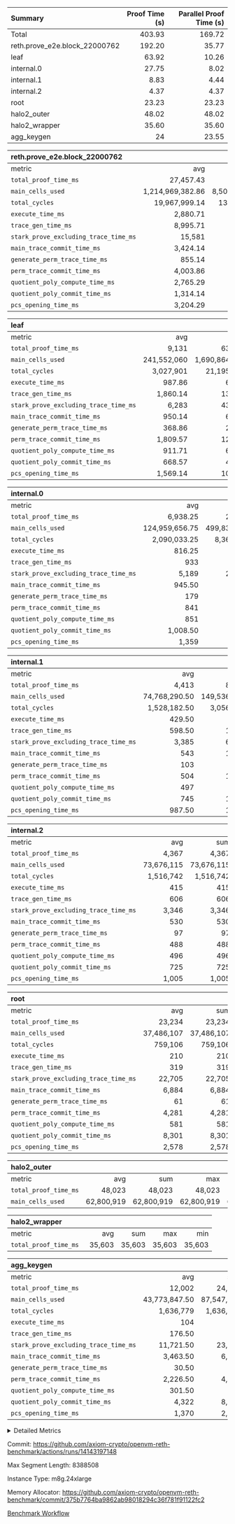 | Summary | Proof Time (s) | Parallel Proof Time (s) |
|:---|---:|---:|
| Total |  403.93 |  169.72 |
| reth.prove_e2e.block_22000762 |  192.20 |  35.77 |
| leaf |  63.92 |  10.26 |
| internal.0 |  27.75 |  8.02 |
| internal.1 |  8.83 |  4.44 |
| internal.2 |  4.37 |  4.37 |
| root |  23.23 |  23.23 |
| halo2_outer |  48.02 |  48.02 |
| halo2_wrapper |  35.60 |  35.60 |
| agg_keygen |  24 |  23.55 |


| reth.prove_e2e.block_22000762 |||||
|:---|---:|---:|---:|---:|
|metric|avg|sum|max|min|
| `total_proof_time_ms ` |  27,457.43 |  192,202 |  35,775 |  22,360 |
| `main_cells_used     ` |  1,214,969,382.86 |  8,504,785,680 |  1,949,356,609 |  914,589,327 |
| `total_cycles        ` |  19,967,999.14 |  139,775,994 |  24,026,183 |  9,825,455 |
| `execute_time_ms     ` |  2,880.71 |  20,165 |  4,283 |  1,519 |
| `trace_gen_time_ms   ` |  8,995.71 |  62,970 |  10,763 |  6,799 |
| `stark_prove_excluding_trace_time_ms` |  15,581 |  109,067 |  21,029 |  13,754 |
| `main_trace_commit_time_ms` |  3,424.14 |  23,969 |  5,274 |  2,519 |
| `generate_perm_trace_time_ms` |  855.14 |  5,986 |  1,026 |  578 |
| `perm_trace_commit_time_ms` |  4,003.86 |  28,027 |  5,263 |  2,906 |
| `quotient_poly_compute_time_ms` |  2,765.29 |  19,357 |  4,303 |  2,089 |
| `quotient_poly_commit_time_ms` |  1,314.14 |  9,199 |  1,526 |  935 |
| `pcs_opening_time_ms ` |  3,204.29 |  22,430 |  3,619 |  2,288 |

| leaf |||||
|:---|---:|---:|---:|---:|
|metric|avg|sum|max|min|
| `total_proof_time_ms ` |  9,131 |  63,917 |  10,255 |  6,318 |
| `main_cells_used     ` |  241,552,060 |  1,690,864,420 |  278,540,956 |  156,790,062 |
| `total_cycles        ` |  3,027,901 |  21,195,307 |  3,458,958 |  2,040,212 |
| `execute_time_ms     ` |  987.86 |  6,915 |  1,106 |  740 |
| `trace_gen_time_ms   ` |  1,860.14 |  13,021 |  2,162 |  1,276 |
| `stark_prove_excluding_trace_time_ms` |  6,283 |  43,981 |  7,067 |  4,302 |
| `main_trace_commit_time_ms` |  950.14 |  6,651 |  1,063 |  659 |
| `generate_perm_trace_time_ms` |  368.86 |  2,582 |  447 |  235 |
| `perm_trace_commit_time_ms` |  1,809.57 |  12,667 |  2,038 |  1,220 |
| `quotient_poly_compute_time_ms` |  911.71 |  6,382 |  1,023 |  620 |
| `quotient_poly_commit_time_ms` |  668.57 |  4,680 |  748 |  471 |
| `pcs_opening_time_ms ` |  1,569.14 |  10,984 |  1,777 |  1,093 |

| internal.0 |||||
|:---|---:|---:|---:|---:|
|metric|avg|sum|max|min|
| `total_proof_time_ms ` |  6,938.25 |  27,753 |  8,022 |  4,391 |
| `main_cells_used     ` |  124,959,656.75 |  499,838,627 |  143,363,441 |  70,990,293 |
| `total_cycles        ` |  2,090,033.25 |  8,360,133 |  2,397,781 |  1,183,031 |
| `execute_time_ms     ` |  816.25 |  3,265 |  943 |  456 |
| `trace_gen_time_ms   ` |  933 |  3,732 |  1,079 |  558 |
| `stark_prove_excluding_trace_time_ms` |  5,189 |  20,756 |  6,000 |  3,377 |
| `main_trace_commit_time_ms` |  945.50 |  3,782 |  1,147 |  544 |
| `generate_perm_trace_time_ms` |  179 |  716 |  208 |  120 |
| `perm_trace_commit_time_ms` |  841 |  3,364 |  992 |  509 |
| `quotient_poly_compute_time_ms` |  851 |  3,404 |  1,013 |  513 |
| `quotient_poly_commit_time_ms` |  1,008.50 |  4,034 |  1,137 |  738 |
| `pcs_opening_time_ms ` |  1,359 |  5,436 |  1,516 |  948 |

| internal.1 |||||
|:---|---:|---:|---:|---:|
|metric|avg|sum|max|min|
| `total_proof_time_ms ` |  4,413 |  8,826 |  4,443 |  4,383 |
| `main_cells_used     ` |  74,768,290.50 |  149,536,581 |  75,056,208 |  74,480,373 |
| `total_cycles        ` |  1,528,182.50 |  3,056,365 |  1,532,060 |  1,524,305 |
| `execute_time_ms     ` |  429.50 |  859 |  432 |  427 |
| `trace_gen_time_ms   ` |  598.50 |  1,197 |  612 |  585 |
| `stark_prove_excluding_trace_time_ms` |  3,385 |  6,770 |  3,399 |  3,371 |
| `main_trace_commit_time_ms` |  543 |  1,086 |  550 |  536 |
| `generate_perm_trace_time_ms` |  103 |  206 |  114 |  92 |
| `perm_trace_commit_time_ms` |  504 |  1,008 |  505 |  503 |
| `quotient_poly_compute_time_ms` |  497 |  994 |  503 |  491 |
| `quotient_poly_commit_time_ms` |  745 |  1,490 |  750 |  740 |
| `pcs_opening_time_ms ` |  987.50 |  1,975 |  1,020 |  955 |

| internal.2 |||||
|:---|---:|---:|---:|---:|
|metric|avg|sum|max|min|
| `total_proof_time_ms ` |  4,367 |  4,367 |  4,367 |  4,367 |
| `main_cells_used     ` |  73,676,115 |  73,676,115 |  73,676,115 |  73,676,115 |
| `total_cycles        ` |  1,516,742 |  1,516,742 |  1,516,742 |  1,516,742 |
| `execute_time_ms     ` |  415 |  415 |  415 |  415 |
| `trace_gen_time_ms   ` |  606 |  606 |  606 |  606 |
| `stark_prove_excluding_trace_time_ms` |  3,346 |  3,346 |  3,346 |  3,346 |
| `main_trace_commit_time_ms` |  530 |  530 |  530 |  530 |
| `generate_perm_trace_time_ms` |  97 |  97 |  97 |  97 |
| `perm_trace_commit_time_ms` |  488 |  488 |  488 |  488 |
| `quotient_poly_compute_time_ms` |  496 |  496 |  496 |  496 |
| `quotient_poly_commit_time_ms` |  725 |  725 |  725 |  725 |
| `pcs_opening_time_ms ` |  1,005 |  1,005 |  1,005 |  1,005 |

| root |||||
|:---|---:|---:|---:|---:|
|metric|avg|sum|max|min|
| `total_proof_time_ms ` |  23,234 |  23,234 |  23,234 |  23,234 |
| `main_cells_used     ` |  37,486,107 |  37,486,107 |  37,486,107 |  37,486,107 |
| `total_cycles        ` |  759,106 |  759,106 |  759,106 |  759,106 |
| `execute_time_ms     ` |  210 |  210 |  210 |  210 |
| `trace_gen_time_ms   ` |  319 |  319 |  319 |  319 |
| `stark_prove_excluding_trace_time_ms` |  22,705 |  22,705 |  22,705 |  22,705 |
| `main_trace_commit_time_ms` |  6,884 |  6,884 |  6,884 |  6,884 |
| `generate_perm_trace_time_ms` |  61 |  61 |  61 |  61 |
| `perm_trace_commit_time_ms` |  4,281 |  4,281 |  4,281 |  4,281 |
| `quotient_poly_compute_time_ms` |  581 |  581 |  581 |  581 |
| `quotient_poly_commit_time_ms` |  8,301 |  8,301 |  8,301 |  8,301 |
| `pcs_opening_time_ms ` |  2,578 |  2,578 |  2,578 |  2,578 |

| halo2_outer |||||
|:---|---:|---:|---:|---:|
|metric|avg|sum|max|min|
| `total_proof_time_ms ` |  48,023 |  48,023 |  48,023 |  48,023 |
| `main_cells_used     ` |  62,800,919 |  62,800,919 |  62,800,919 |  62,800,919 |

| halo2_wrapper |||||
|:---|---:|---:|---:|---:|
|metric|avg|sum|max|min|
| `total_proof_time_ms ` |  35,603 |  35,603 |  35,603 |  35,603 |

| agg_keygen |||||
|:---|---:|---:|---:|---:|
|metric|avg|sum|max|min|
| `total_proof_time_ms ` |  12,002 |  24,004 |  23,552 |  452 |
| `main_cells_used     ` |  43,773,847.50 |  87,547,695 |  86,881,779 |  665,916 |
| `total_cycles        ` |  1,636,779 |  1,636,779 |  1,636,779 |  1,636,779 |
| `execute_time_ms     ` |  104 |  208 |  208 |  0 |
| `trace_gen_time_ms   ` |  176.50 |  353 |  326 |  27 |
| `stark_prove_excluding_trace_time_ms` |  11,721.50 |  23,443 |  23,018 |  425 |
| `main_trace_commit_time_ms` |  3,463.50 |  6,927 |  6,876 |  51 |
| `generate_perm_trace_time_ms` |  30.50 |  61 |  50 |  11 |
| `perm_trace_commit_time_ms` |  2,226.50 |  4,453 |  4,404 |  49 |
| `quotient_poly_compute_time_ms` |  301.50 |  603 |  574 |  29 |
| `quotient_poly_commit_time_ms` |  4,322 |  8,644 |  8,584 |  60 |
| `pcs_opening_time_ms ` |  1,370 |  2,740 |  2,520 |  220 |



<details>
<summary>Detailed Metrics</summary>

| air_name | block_number | quotient_deg | interactions | constraints |
| --- | --- | --- | --- | --- |
| AccessAdapterAir<16> | 22000762 | 2 | 5 | 12 | 
| AccessAdapterAir<2> | 22000762 | 2 | 5 | 12 | 
| AccessAdapterAir<32> | 22000762 | 2 | 5 | 12 | 
| AccessAdapterAir<4> | 22000762 | 2 | 5 | 12 | 
| AccessAdapterAir<8> | 22000762 | 2 | 5 | 12 | 
| BitwiseOperationLookupAir<8> | 22000762 | 2 | 2 | 4 | 
| KeccakVmAir | 22000762 | 2 | 321 | 4,513 | 
| MemoryMerkleAir<8> | 22000762 | 2 | 4 | 39 | 
| PersistentBoundaryAir<8> | 22000762 | 2 | 3 | 7 | 
| PhantomAir | 22000762 | 2 | 3 | 5 | 
| Poseidon2PeripheryAir<BabyBearParameters>, 1> | 22000762 | 2 | 1 | 286 | 
| ProgramAir | 22000762 | 1 | 1 | 4 | 
| RangeTupleCheckerAir<2> | 22000762 | 1 | 1 | 4 | 
| Rv32HintStoreAir | 22000762 | 2 | 18 | 28 | 
| Sha256VmAir | 22000762 | 2 | 50 | 663 | 
| VariableRangeCheckerAir | 22000762 | 1 | 1 | 4 | 
| VmAirWrapper<Rv32BaseAluAdapterAir, BaseAluCoreAir<4, 8> | 22000762 | 2 | 20 | 37 | 
| VmAirWrapper<Rv32BaseAluAdapterAir, LessThanCoreAir<4, 8> | 22000762 | 2 | 18 | 40 | 
| VmAirWrapper<Rv32BaseAluAdapterAir, ShiftCoreAir<4, 8> | 22000762 | 2 | 24 | 91 | 
| VmAirWrapper<Rv32BranchAdapterAir, BranchEqualCoreAir<4> | 22000762 | 2 | 11 | 20 | 
| VmAirWrapper<Rv32BranchAdapterAir, BranchLessThanCoreAir<4, 8> | 22000762 | 2 | 13 | 35 | 
| VmAirWrapper<Rv32CondRdWriteAdapterAir, Rv32JalLuiCoreAir> | 22000762 | 2 | 10 | 18 | 
| VmAirWrapper<Rv32HeapAdapterAir<2, 32, 32>, BaseAluCoreAir<32, 8> | 22000762 | 2 | 61 | 126 | 
| VmAirWrapper<Rv32HeapAdapterAir<2, 32, 32>, LessThanCoreAir<32, 8> | 22000762 | 2 | 31 | 129 | 
| VmAirWrapper<Rv32HeapAdapterAir<2, 32, 32>, MultiplicationCoreAir<32, 8> | 22000762 | 2 | 61 | 57 | 
| VmAirWrapper<Rv32HeapAdapterAir<2, 32, 32>, ShiftCoreAir<32, 8> | 22000762 | 2 | 79 | 2,161 | 
| VmAirWrapper<Rv32HeapBranchAdapterAir<2, 32>, BranchEqualCoreAir<32> | 22000762 | 2 | 20 | 55 | 
| VmAirWrapper<Rv32HeapBranchAdapterAir<2, 32>, BranchLessThanCoreAir<32, 8> | 22000762 | 2 | 22 | 126 | 
| VmAirWrapper<Rv32IsEqualModAdapterAir<2, 1, 32, 32>, ModularIsEqualCoreAir<32, 4, 8> | 22000762 | 2 | 25 | 225 | 
| VmAirWrapper<Rv32IsEqualModAdapterAir<2, 3, 16, 48>, ModularIsEqualCoreAir<48, 4, 8> | 22000762 | 2 | 41 | 333 | 
| VmAirWrapper<Rv32JalrAdapterAir, Rv32JalrCoreAir> | 22000762 | 2 | 16 | 20 | 
| VmAirWrapper<Rv32LoadStoreAdapterAir, LoadSignExtendCoreAir<4, 8> | 22000762 | 2 | 18 | 33 | 
| VmAirWrapper<Rv32LoadStoreAdapterAir, LoadStoreCoreAir<4> | 22000762 | 2 | 17 | 40 | 
| VmAirWrapper<Rv32MultAdapterAir, DivRemCoreAir<4, 8> | 22000762 | 2 | 25 | 84 | 
| VmAirWrapper<Rv32MultAdapterAir, MulHCoreAir<4, 8> | 22000762 | 2 | 24 | 31 | 
| VmAirWrapper<Rv32MultAdapterAir, MultiplicationCoreAir<4, 8> | 22000762 | 2 | 19 | 19 | 
| VmAirWrapper<Rv32RdWriteAdapterAir, Rv32AuipcCoreAir> | 22000762 | 2 | 12 | 14 | 
| VmAirWrapper<Rv32VecHeapAdapterAir<1, 2, 2, 32, 32>, FieldExpressionCoreAir> | 22000762 | 2 | 415 | 480 | 
| VmAirWrapper<Rv32VecHeapAdapterAir<1, 6, 6, 16, 16>, FieldExpressionCoreAir> | 22000762 | 2 | 832 | 921 | 
| VmAirWrapper<Rv32VecHeapAdapterAir<2, 1, 1, 32, 32>, FieldExpressionCoreAir> | 22000762 | 2 | 158 | 190 | 
| VmAirWrapper<Rv32VecHeapAdapterAir<2, 2, 2, 32, 32>, FieldExpressionCoreAir> | 22000762 | 2 | 428 | 457 | 
| VmAirWrapper<Rv32VecHeapAdapterAir<2, 3, 3, 16, 16>, FieldExpressionCoreAir> | 22000762 | 2 | 246 | 288 | 
| VmAirWrapper<Rv32VecHeapAdapterAir<2, 6, 6, 16, 16>, FieldExpressionCoreAir> | 22000762 | 2 | 668 | 701 | 
| VmConnectorAir | 22000762 | 2 | 5 | 11 | 

| block_number | execute_time_ms |
| --- | --- |
| 22000762 | 210 | 

| group | air_name | block_number | rows | quotient_deg | prep_cols | perm_cols | main_cols | interactions | constraints | cells |
| --- | --- | --- | --- | --- | --- | --- | --- | --- | --- | --- |
| agg_keygen | AccessAdapterAir<16> | 22000762 |  | 2 |  |  |  | 5 | 12 |  | 
| agg_keygen | AccessAdapterAir<2> | 22000762 | 524,288 | 8 |  | 16 | 11 | 5 | 12 | 14,155,776 | 
| agg_keygen | AccessAdapterAir<32> | 22000762 |  | 2 |  |  |  | 5 | 12 |  | 
| agg_keygen | AccessAdapterAir<4> | 22000762 | 262,144 | 8 |  | 16 | 13 | 5 | 12 | 7,602,176 | 
| agg_keygen | AccessAdapterAir<8> | 22000762 | 8,192 | 8 |  | 16 | 17 | 5 | 12 | 270,336 | 
| agg_keygen | BitwiseOperationLookupAir<8> | 22000762 |  | 2 |  |  |  | 2 | 4 |  | 
| agg_keygen | FriReducedOpeningAir | 22000762 | 524,288 | 8 |  | 84 | 27 | 39 | 71 | 58,195,968 | 
| agg_keygen | JalRangeCheckAir | 22000762 | 65,536 | 8 |  | 28 | 12 | 9 | 14 | 2,621,440 | 
| agg_keygen | MemoryMerkleAir<8> | 22000762 |  | 2 |  |  |  | 4 | 39 |  | 
| agg_keygen | NativePoseidon2Air<BabyBearParameters>, 1> | 22000762 | 65,536 | 8 |  | 312 | 398 | 136 | 572 | 46,530,560 | 
| agg_keygen | PersistentBoundaryAir<8> | 22000762 |  | 2 |  |  |  | 3 | 7 |  | 
| agg_keygen | PhantomAir | 22000762 | 32,768 | 4 |  | 12 | 6 | 3 | 5 | 589,824 | 
| agg_keygen | Poseidon2PeripheryAir<BabyBearParameters>, 1> | 22000762 |  | 2 |  |  |  | 1 | 286 |  | 
| agg_keygen | ProgramAir | 22000762 | 131,072 | 1 |  | 8 | 10 | 1 | 4 | 2,359,296 | 
| agg_keygen | RangeTupleCheckerAir<2> | 22000762 |  | 1 |  |  |  | 1 | 4 |  | 
| agg_keygen | Rv32HintStoreAir | 22000762 |  | 2 |  |  |  | 18 | 28 |  | 
| agg_keygen | VariableRangeCheckerAir | 22000762 | 262,144 | 1 | 2 | 8 | 1 | 1 | 4 | 2,359,296 | 
| agg_keygen | VmAirWrapper<AluNativeAdapterAir, FieldArithmeticCoreAir> | 22000762 | 1,048,576 | 8 |  | 36 | 29 | 15 | 27 | 68,157,440 | 
| agg_keygen | VmAirWrapper<BranchNativeAdapterAir, BranchEqualCoreAir<1> | 22000762 | 262,144 | 8 |  | 28 | 23 | 11 | 25 | 13,369,344 | 
| agg_keygen | VmAirWrapper<NativeAdapterAir<2, 0>, PublicValuesCoreAir> | 22000762 | 64 | 8 |  | 28 | 27 | 11 | 30 | 3,520 | 
| agg_keygen | VmAirWrapper<NativeLoadStoreAdapterAir<1>, NativeLoadStoreCoreAir<1> | 22000762 | 524,288 | 8 |  | 40 | 21 | 15 | 20 | 31,981,568 | 
| agg_keygen | VmAirWrapper<NativeLoadStoreAdapterAir<4>, NativeLoadStoreCoreAir<4> | 22000762 | 131,072 | 8 |  | 40 | 27 | 15 | 20 | 8,781,824 | 
| agg_keygen | VmAirWrapper<NativeVectorizedAdapterAir<4>, FieldExtensionCoreAir> | 22000762 | 131,072 | 8 |  | 36 | 38 | 15 | 27 | 9,699,328 | 
| agg_keygen | VmAirWrapper<Rv32BaseAluAdapterAir, BaseAluCoreAir<4, 8> | 22000762 |  | 2 |  |  |  | 20 | 37 |  | 
| agg_keygen | VmAirWrapper<Rv32BaseAluAdapterAir, LessThanCoreAir<4, 8> | 22000762 |  | 2 |  |  |  | 18 | 40 |  | 
| agg_keygen | VmAirWrapper<Rv32BaseAluAdapterAir, ShiftCoreAir<4, 8> | 22000762 |  | 2 |  |  |  | 24 | 91 |  | 
| agg_keygen | VmAirWrapper<Rv32BranchAdapterAir, BranchEqualCoreAir<4> | 22000762 |  | 2 |  |  |  | 11 | 20 |  | 
| agg_keygen | VmAirWrapper<Rv32BranchAdapterAir, BranchLessThanCoreAir<4, 8> | 22000762 |  | 2 |  |  |  | 13 | 35 |  | 
| agg_keygen | VmAirWrapper<Rv32CondRdWriteAdapterAir, Rv32JalLuiCoreAir> | 22000762 |  | 2 |  |  |  | 10 | 18 |  | 
| agg_keygen | VmAirWrapper<Rv32JalrAdapterAir, Rv32JalrCoreAir> | 22000762 |  | 2 |  |  |  | 16 | 20 |  | 
| agg_keygen | VmAirWrapper<Rv32LoadStoreAdapterAir, LoadSignExtendCoreAir<4, 8> | 22000762 |  | 2 |  |  |  | 18 | 33 |  | 
| agg_keygen | VmAirWrapper<Rv32LoadStoreAdapterAir, LoadStoreCoreAir<4> | 22000762 |  | 2 |  |  |  | 17 | 40 |  | 
| agg_keygen | VmAirWrapper<Rv32MultAdapterAir, DivRemCoreAir<4, 8> | 22000762 |  | 2 |  |  |  | 25 | 84 |  | 
| agg_keygen | VmAirWrapper<Rv32MultAdapterAir, MulHCoreAir<4, 8> | 22000762 |  | 2 |  |  |  | 24 | 31 |  | 
| agg_keygen | VmAirWrapper<Rv32MultAdapterAir, MultiplicationCoreAir<4, 8> | 22000762 |  | 2 |  |  |  | 19 | 19 |  | 
| agg_keygen | VmAirWrapper<Rv32RdWriteAdapterAir, Rv32AuipcCoreAir> | 22000762 |  | 2 |  |  |  | 12 | 14 |  | 
| agg_keygen | VmConnectorAir | 22000762 | 2 | 8 | 1 | 16 | 5 | 5 | 11 | 42 | 
| agg_keygen | VolatileBoundaryAir | 22000762 | 131,072 | 8 |  | 20 | 12 | 7 | 19 | 4,194,304 | 

| group | air_name | block_number | idx | rows | prep_cols | perm_cols | main_cols | cells |
| --- | --- | --- | --- | --- | --- | --- | --- | --- |
| internal.0 | AccessAdapterAir<2> | 22000762 | 0 | 524,288 |  | 12 | 11 | 12,058,624 | 
| internal.0 | AccessAdapterAir<2> | 22000762 | 1 | 1,048,576 |  | 12 | 11 | 24,117,248 | 
| internal.0 | AccessAdapterAir<2> | 22000762 | 2 | 1,048,576 |  | 12 | 11 | 24,117,248 | 
| internal.0 | AccessAdapterAir<2> | 22000762 | 3 | 524,288 |  | 12 | 11 | 12,058,624 | 
| internal.0 | AccessAdapterAir<4> | 22000762 | 0 | 262,144 |  | 12 | 13 | 6,553,600 | 
| internal.0 | AccessAdapterAir<4> | 22000762 | 1 | 262,144 |  | 12 | 13 | 6,553,600 | 
| internal.0 | AccessAdapterAir<4> | 22000762 | 2 | 262,144 |  | 12 | 13 | 6,553,600 | 
| internal.0 | AccessAdapterAir<4> | 22000762 | 3 | 262,144 |  | 12 | 13 | 6,553,600 | 
| internal.0 | AccessAdapterAir<8> | 22000762 | 0 | 8,192 |  | 12 | 17 | 237,568 | 
| internal.0 | AccessAdapterAir<8> | 22000762 | 1 | 8,192 |  | 12 | 17 | 237,568 | 
| internal.0 | AccessAdapterAir<8> | 22000762 | 2 | 8,192 |  | 12 | 17 | 237,568 | 
| internal.0 | AccessAdapterAir<8> | 22000762 | 3 | 4,096 |  | 12 | 17 | 118,784 | 
| internal.0 | FriReducedOpeningAir | 22000762 | 0 | 1,048,576 |  | 44 | 27 | 74,448,896 | 
| internal.0 | FriReducedOpeningAir | 22000762 | 1 | 1,048,576 |  | 44 | 27 | 74,448,896 | 
| internal.0 | FriReducedOpeningAir | 22000762 | 2 | 1,048,576 |  | 44 | 27 | 74,448,896 | 
| internal.0 | FriReducedOpeningAir | 22000762 | 3 | 524,288 |  | 44 | 27 | 37,224,448 | 
| internal.0 | JalRangeCheckAir | 22000762 | 0 | 131,072 |  | 16 | 12 | 3,670,016 | 
| internal.0 | JalRangeCheckAir | 22000762 | 1 | 131,072 |  | 16 | 12 | 3,670,016 | 
| internal.0 | JalRangeCheckAir | 22000762 | 2 | 131,072 |  | 16 | 12 | 3,670,016 | 
| internal.0 | JalRangeCheckAir | 22000762 | 3 | 65,536 |  | 16 | 12 | 1,835,008 | 
| internal.0 | NativePoseidon2Air<BabyBearParameters>, 1> | 22000762 | 0 | 131,072 |  | 160 | 398 | 73,138,176 | 
| internal.0 | NativePoseidon2Air<BabyBearParameters>, 1> | 22000762 | 1 | 262,144 |  | 160 | 398 | 146,276,352 | 
| internal.0 | NativePoseidon2Air<BabyBearParameters>, 1> | 22000762 | 2 | 262,144 |  | 160 | 398 | 146,276,352 | 
| internal.0 | NativePoseidon2Air<BabyBearParameters>, 1> | 22000762 | 3 | 65,536 |  | 160 | 398 | 36,569,088 | 
| internal.0 | PhantomAir | 22000762 | 0 | 65,536 |  | 8 | 6 | 917,504 | 
| internal.0 | PhantomAir | 22000762 | 1 | 65,536 |  | 8 | 6 | 917,504 | 
| internal.0 | PhantomAir | 22000762 | 2 | 65,536 |  | 8 | 6 | 917,504 | 
| internal.0 | PhantomAir | 22000762 | 3 | 16,384 |  | 8 | 6 | 229,376 | 
| internal.0 | ProgramAir | 22000762 | 0 | 131,072 |  | 8 | 10 | 2,359,296 | 
| internal.0 | ProgramAir | 22000762 | 1 | 131,072 |  | 8 | 10 | 2,359,296 | 
| internal.0 | ProgramAir | 22000762 | 2 | 131,072 |  | 8 | 10 | 2,359,296 | 
| internal.0 | ProgramAir | 22000762 | 3 | 131,072 |  | 8 | 10 | 2,359,296 | 
| internal.0 | VariableRangeCheckerAir | 22000762 | 0 | 262,144 | 2 | 8 | 1 | 2,359,296 | 
| internal.0 | VariableRangeCheckerAir | 22000762 | 1 | 262,144 | 2 | 8 | 1 | 2,359,296 | 
| internal.0 | VariableRangeCheckerAir | 22000762 | 2 | 262,144 | 2 | 8 | 1 | 2,359,296 | 
| internal.0 | VariableRangeCheckerAir | 22000762 | 3 | 262,144 | 2 | 8 | 1 | 2,359,296 | 
| internal.0 | VmAirWrapper<AluNativeAdapterAir, FieldArithmeticCoreAir> | 22000762 | 0 | 2,097,152 |  | 20 | 29 | 102,760,448 | 
| internal.0 | VmAirWrapper<AluNativeAdapterAir, FieldArithmeticCoreAir> | 22000762 | 1 | 2,097,152 |  | 20 | 29 | 102,760,448 | 
| internal.0 | VmAirWrapper<AluNativeAdapterAir, FieldArithmeticCoreAir> | 22000762 | 2 | 2,097,152 |  | 20 | 29 | 102,760,448 | 
| internal.0 | VmAirWrapper<AluNativeAdapterAir, FieldArithmeticCoreAir> | 22000762 | 3 | 1,048,576 |  | 20 | 29 | 51,380,224 | 
| internal.0 | VmAirWrapper<BranchNativeAdapterAir, BranchEqualCoreAir<1> | 22000762 | 0 | 262,144 |  | 16 | 23 | 10,223,616 | 
| internal.0 | VmAirWrapper<BranchNativeAdapterAir, BranchEqualCoreAir<1> | 22000762 | 1 | 262,144 |  | 16 | 23 | 10,223,616 | 
| internal.0 | VmAirWrapper<BranchNativeAdapterAir, BranchEqualCoreAir<1> | 22000762 | 2 | 262,144 |  | 16 | 23 | 10,223,616 | 
| internal.0 | VmAirWrapper<BranchNativeAdapterAir, BranchEqualCoreAir<1> | 22000762 | 3 | 131,072 |  | 16 | 23 | 5,111,808 | 
| internal.0 | VmAirWrapper<NativeAdapterAir<2, 0>, PublicValuesCoreAir> | 22000762 | 0 | 64 |  | 16 | 23 | 2,496 | 
| internal.0 | VmAirWrapper<NativeAdapterAir<2, 0>, PublicValuesCoreAir> | 22000762 | 1 | 64 |  | 16 | 23 | 2,496 | 
| internal.0 | VmAirWrapper<NativeAdapterAir<2, 0>, PublicValuesCoreAir> | 22000762 | 2 | 64 |  | 16 | 23 | 2,496 | 
| internal.0 | VmAirWrapper<NativeAdapterAir<2, 0>, PublicValuesCoreAir> | 22000762 | 3 | 64 |  | 16 | 23 | 2,496 | 
| internal.0 | VmAirWrapper<NativeLoadStoreAdapterAir<1>, NativeLoadStoreCoreAir<1> | 22000762 | 0 | 524,288 |  | 24 | 21 | 23,592,960 | 
| internal.0 | VmAirWrapper<NativeLoadStoreAdapterAir<1>, NativeLoadStoreCoreAir<1> | 22000762 | 1 | 524,288 |  | 24 | 21 | 23,592,960 | 
| internal.0 | VmAirWrapper<NativeLoadStoreAdapterAir<1>, NativeLoadStoreCoreAir<1> | 22000762 | 2 | 524,288 |  | 24 | 21 | 23,592,960 | 
| internal.0 | VmAirWrapper<NativeLoadStoreAdapterAir<1>, NativeLoadStoreCoreAir<1> | 22000762 | 3 | 262,144 |  | 24 | 21 | 11,796,480 | 
| internal.0 | VmAirWrapper<NativeLoadStoreAdapterAir<4>, NativeLoadStoreCoreAir<4> | 22000762 | 0 | 262,144 |  | 24 | 27 | 13,369,344 | 
| internal.0 | VmAirWrapper<NativeLoadStoreAdapterAir<4>, NativeLoadStoreCoreAir<4> | 22000762 | 1 | 262,144 |  | 24 | 27 | 13,369,344 | 
| internal.0 | VmAirWrapper<NativeLoadStoreAdapterAir<4>, NativeLoadStoreCoreAir<4> | 22000762 | 2 | 262,144 |  | 24 | 27 | 13,369,344 | 
| internal.0 | VmAirWrapper<NativeLoadStoreAdapterAir<4>, NativeLoadStoreCoreAir<4> | 22000762 | 3 | 131,072 |  | 24 | 27 | 6,684,672 | 
| internal.0 | VmAirWrapper<NativeVectorizedAdapterAir<4>, FieldExtensionCoreAir> | 22000762 | 0 | 262,144 |  | 20 | 38 | 15,204,352 | 
| internal.0 | VmAirWrapper<NativeVectorizedAdapterAir<4>, FieldExtensionCoreAir> | 22000762 | 1 | 262,144 |  | 20 | 38 | 15,204,352 | 
| internal.0 | VmAirWrapper<NativeVectorizedAdapterAir<4>, FieldExtensionCoreAir> | 22000762 | 2 | 262,144 |  | 20 | 38 | 15,204,352 | 
| internal.0 | VmAirWrapper<NativeVectorizedAdapterAir<4>, FieldExtensionCoreAir> | 22000762 | 3 | 131,072 |  | 20 | 38 | 7,602,176 | 
| internal.0 | VmConnectorAir | 22000762 | 0 | 2 | 1 | 12 | 5 | 34 | 
| internal.0 | VmConnectorAir | 22000762 | 1 | 2 | 1 | 12 | 5 | 34 | 
| internal.0 | VmConnectorAir | 22000762 | 2 | 2 | 1 | 12 | 5 | 34 | 
| internal.0 | VmConnectorAir | 22000762 | 3 | 2 | 1 | 12 | 5 | 34 | 
| internal.0 | VolatileBoundaryAir | 22000762 | 0 | 262,144 |  | 12 | 12 | 6,291,456 | 
| internal.0 | VolatileBoundaryAir | 22000762 | 1 | 262,144 |  | 12 | 12 | 6,291,456 | 
| internal.0 | VolatileBoundaryAir | 22000762 | 2 | 262,144 |  | 12 | 12 | 6,291,456 | 
| internal.0 | VolatileBoundaryAir | 22000762 | 3 | 262,144 |  | 12 | 12 | 6,291,456 | 
| internal.1 | AccessAdapterAir<2> | 22000762 | 4 | 524,288 |  | 12 | 11 | 12,058,624 | 
| internal.1 | AccessAdapterAir<2> | 22000762 | 5 | 524,288 |  | 12 | 11 | 12,058,624 | 
| internal.1 | AccessAdapterAir<4> | 22000762 | 4 | 262,144 |  | 12 | 13 | 6,553,600 | 
| internal.1 | AccessAdapterAir<4> | 22000762 | 5 | 262,144 |  | 12 | 13 | 6,553,600 | 
| internal.1 | AccessAdapterAir<8> | 22000762 | 4 | 8,192 |  | 12 | 17 | 237,568 | 
| internal.1 | AccessAdapterAir<8> | 22000762 | 5 | 8,192 |  | 12 | 17 | 237,568 | 
| internal.1 | FriReducedOpeningAir | 22000762 | 4 | 262,144 |  | 44 | 27 | 18,612,224 | 
| internal.1 | FriReducedOpeningAir | 22000762 | 5 | 262,144 |  | 44 | 27 | 18,612,224 | 
| internal.1 | JalRangeCheckAir | 22000762 | 4 | 65,536 |  | 16 | 12 | 1,835,008 | 
| internal.1 | JalRangeCheckAir | 22000762 | 5 | 65,536 |  | 16 | 12 | 1,835,008 | 
| internal.1 | NativePoseidon2Air<BabyBearParameters>, 1> | 22000762 | 4 | 65,536 |  | 160 | 398 | 36,569,088 | 
| internal.1 | NativePoseidon2Air<BabyBearParameters>, 1> | 22000762 | 5 | 65,536 |  | 160 | 398 | 36,569,088 | 
| internal.1 | PhantomAir | 22000762 | 4 | 16,384 |  | 8 | 6 | 229,376 | 
| internal.1 | PhantomAir | 22000762 | 5 | 16,384 |  | 8 | 6 | 229,376 | 
| internal.1 | ProgramAir | 22000762 | 4 | 131,072 |  | 8 | 10 | 2,359,296 | 
| internal.1 | ProgramAir | 22000762 | 5 | 131,072 |  | 8 | 10 | 2,359,296 | 
| internal.1 | VariableRangeCheckerAir | 22000762 | 4 | 262,144 | 2 | 8 | 1 | 2,359,296 | 
| internal.1 | VariableRangeCheckerAir | 22000762 | 5 | 262,144 | 2 | 8 | 1 | 2,359,296 | 
| internal.1 | VmAirWrapper<AluNativeAdapterAir, FieldArithmeticCoreAir> | 22000762 | 4 | 1,048,576 |  | 20 | 29 | 51,380,224 | 
| internal.1 | VmAirWrapper<AluNativeAdapterAir, FieldArithmeticCoreAir> | 22000762 | 5 | 1,048,576 |  | 20 | 29 | 51,380,224 | 
| internal.1 | VmAirWrapper<BranchNativeAdapterAir, BranchEqualCoreAir<1> | 22000762 | 4 | 262,144 |  | 16 | 23 | 10,223,616 | 
| internal.1 | VmAirWrapper<BranchNativeAdapterAir, BranchEqualCoreAir<1> | 22000762 | 5 | 262,144 |  | 16 | 23 | 10,223,616 | 
| internal.1 | VmAirWrapper<NativeAdapterAir<2, 0>, PublicValuesCoreAir> | 22000762 | 4 | 64 |  | 16 | 23 | 2,496 | 
| internal.1 | VmAirWrapper<NativeAdapterAir<2, 0>, PublicValuesCoreAir> | 22000762 | 5 | 64 |  | 16 | 23 | 2,496 | 
| internal.1 | VmAirWrapper<NativeLoadStoreAdapterAir<1>, NativeLoadStoreCoreAir<1> | 22000762 | 4 | 524,288 |  | 24 | 21 | 23,592,960 | 
| internal.1 | VmAirWrapper<NativeLoadStoreAdapterAir<1>, NativeLoadStoreCoreAir<1> | 22000762 | 5 | 524,288 |  | 24 | 21 | 23,592,960 | 
| internal.1 | VmAirWrapper<NativeLoadStoreAdapterAir<4>, NativeLoadStoreCoreAir<4> | 22000762 | 4 | 131,072 |  | 24 | 27 | 6,684,672 | 
| internal.1 | VmAirWrapper<NativeLoadStoreAdapterAir<4>, NativeLoadStoreCoreAir<4> | 22000762 | 5 | 131,072 |  | 24 | 27 | 6,684,672 | 
| internal.1 | VmAirWrapper<NativeVectorizedAdapterAir<4>, FieldExtensionCoreAir> | 22000762 | 4 | 131,072 |  | 20 | 38 | 7,602,176 | 
| internal.1 | VmAirWrapper<NativeVectorizedAdapterAir<4>, FieldExtensionCoreAir> | 22000762 | 5 | 131,072 |  | 20 | 38 | 7,602,176 | 
| internal.1 | VmConnectorAir | 22000762 | 4 | 2 | 1 | 12 | 5 | 34 | 
| internal.1 | VmConnectorAir | 22000762 | 5 | 2 | 1 | 12 | 5 | 34 | 
| internal.1 | VolatileBoundaryAir | 22000762 | 4 | 131,072 |  | 12 | 12 | 3,145,728 | 
| internal.1 | VolatileBoundaryAir | 22000762 | 5 | 262,144 |  | 12 | 12 | 6,291,456 | 
| internal.2 | AccessAdapterAir<2> | 22000762 | 6 | 524,288 |  | 12 | 11 | 12,058,624 | 
| internal.2 | AccessAdapterAir<4> | 22000762 | 6 | 262,144 |  | 12 | 13 | 6,553,600 | 
| internal.2 | AccessAdapterAir<8> | 22000762 | 6 | 8,192 |  | 12 | 17 | 237,568 | 
| internal.2 | FriReducedOpeningAir | 22000762 | 6 | 262,144 |  | 44 | 27 | 18,612,224 | 
| internal.2 | JalRangeCheckAir | 22000762 | 6 | 65,536 |  | 16 | 12 | 1,835,008 | 
| internal.2 | NativePoseidon2Air<BabyBearParameters>, 1> | 22000762 | 6 | 65,536 |  | 160 | 398 | 36,569,088 | 
| internal.2 | PhantomAir | 22000762 | 6 | 16,384 |  | 8 | 6 | 229,376 | 
| internal.2 | ProgramAir | 22000762 | 6 | 131,072 |  | 8 | 10 | 2,359,296 | 
| internal.2 | VariableRangeCheckerAir | 22000762 | 6 | 262,144 | 2 | 8 | 1 | 2,359,296 | 
| internal.2 | VmAirWrapper<AluNativeAdapterAir, FieldArithmeticCoreAir> | 22000762 | 6 | 1,048,576 |  | 20 | 29 | 51,380,224 | 
| internal.2 | VmAirWrapper<BranchNativeAdapterAir, BranchEqualCoreAir<1> | 22000762 | 6 | 262,144 |  | 16 | 23 | 10,223,616 | 
| internal.2 | VmAirWrapper<NativeAdapterAir<2, 0>, PublicValuesCoreAir> | 22000762 | 6 | 64 |  | 16 | 23 | 2,496 | 
| internal.2 | VmAirWrapper<NativeLoadStoreAdapterAir<1>, NativeLoadStoreCoreAir<1> | 22000762 | 6 | 524,288 |  | 24 | 21 | 23,592,960 | 
| internal.2 | VmAirWrapper<NativeLoadStoreAdapterAir<4>, NativeLoadStoreCoreAir<4> | 22000762 | 6 | 131,072 |  | 24 | 27 | 6,684,672 | 
| internal.2 | VmAirWrapper<NativeVectorizedAdapterAir<4>, FieldExtensionCoreAir> | 22000762 | 6 | 131,072 |  | 20 | 38 | 7,602,176 | 
| internal.2 | VmConnectorAir | 22000762 | 6 | 2 | 1 | 12 | 5 | 34 | 
| internal.2 | VolatileBoundaryAir | 22000762 | 6 | 131,072 |  | 12 | 12 | 3,145,728 | 
| leaf | AccessAdapterAir<2> | 22000762 | 0 | 2,097,152 |  | 16 | 11 | 56,623,104 | 
| leaf | AccessAdapterAir<2> | 22000762 | 1 | 1,048,576 |  | 16 | 11 | 28,311,552 | 
| leaf | AccessAdapterAir<2> | 22000762 | 2 | 2,097,152 |  | 16 | 11 | 56,623,104 | 
| leaf | AccessAdapterAir<2> | 22000762 | 3 | 2,097,152 |  | 16 | 11 | 56,623,104 | 
| leaf | AccessAdapterAir<2> | 22000762 | 4 | 2,097,152 |  | 16 | 11 | 56,623,104 | 
| leaf | AccessAdapterAir<2> | 22000762 | 5 | 2,097,152 |  | 16 | 11 | 56,623,104 | 
| leaf | AccessAdapterAir<2> | 22000762 | 6 | 1,048,576 |  | 16 | 11 | 28,311,552 | 
| leaf | AccessAdapterAir<4> | 22000762 | 0 | 1,048,576 |  | 16 | 13 | 30,408,704 | 
| leaf | AccessAdapterAir<4> | 22000762 | 1 | 524,288 |  | 16 | 13 | 15,204,352 | 
| leaf | AccessAdapterAir<4> | 22000762 | 2 | 1,048,576 |  | 16 | 13 | 30,408,704 | 
| leaf | AccessAdapterAir<4> | 22000762 | 3 | 1,048,576 |  | 16 | 13 | 30,408,704 | 
| leaf | AccessAdapterAir<4> | 22000762 | 4 | 1,048,576 |  | 16 | 13 | 30,408,704 | 
| leaf | AccessAdapterAir<4> | 22000762 | 5 | 1,048,576 |  | 16 | 13 | 30,408,704 | 
| leaf | AccessAdapterAir<4> | 22000762 | 6 | 524,288 |  | 16 | 13 | 15,204,352 | 
| leaf | AccessAdapterAir<8> | 22000762 | 0 | 32,768 |  | 16 | 17 | 1,081,344 | 
| leaf | AccessAdapterAir<8> | 22000762 | 1 | 16,384 |  | 16 | 17 | 540,672 | 
| leaf | AccessAdapterAir<8> | 22000762 | 2 | 32,768 |  | 16 | 17 | 1,081,344 | 
| leaf | AccessAdapterAir<8> | 22000762 | 3 | 32,768 |  | 16 | 17 | 1,081,344 | 
| leaf | AccessAdapterAir<8> | 22000762 | 4 | 32,768 |  | 16 | 17 | 1,081,344 | 
| leaf | AccessAdapterAir<8> | 22000762 | 5 | 32,768 |  | 16 | 17 | 1,081,344 | 
| leaf | AccessAdapterAir<8> | 22000762 | 6 | 16,384 |  | 16 | 17 | 540,672 | 
| leaf | FriReducedOpeningAir | 22000762 | 0 | 4,194,304 |  | 84 | 27 | 465,567,744 | 
| leaf | FriReducedOpeningAir | 22000762 | 1 | 2,097,152 |  | 84 | 27 | 232,783,872 | 
| leaf | FriReducedOpeningAir | 22000762 | 2 | 4,194,304 |  | 84 | 27 | 465,567,744 | 
| leaf | FriReducedOpeningAir | 22000762 | 3 | 4,194,304 |  | 84 | 27 | 465,567,744 | 
| leaf | FriReducedOpeningAir | 22000762 | 4 | 4,194,304 |  | 84 | 27 | 465,567,744 | 
| leaf | FriReducedOpeningAir | 22000762 | 5 | 4,194,304 |  | 84 | 27 | 465,567,744 | 
| leaf | FriReducedOpeningAir | 22000762 | 6 | 2,097,152 |  | 84 | 27 | 232,783,872 | 
| leaf | JalRangeCheckAir | 22000762 | 0 | 65,536 |  | 28 | 12 | 2,621,440 | 
| leaf | JalRangeCheckAir | 22000762 | 1 | 65,536 |  | 28 | 12 | 2,621,440 | 
| leaf | JalRangeCheckAir | 22000762 | 2 | 65,536 |  | 28 | 12 | 2,621,440 | 
| leaf | JalRangeCheckAir | 22000762 | 3 | 65,536 |  | 28 | 12 | 2,621,440 | 
| leaf | JalRangeCheckAir | 22000762 | 4 | 65,536 |  | 28 | 12 | 2,621,440 | 
| leaf | JalRangeCheckAir | 22000762 | 5 | 65,536 |  | 28 | 12 | 2,621,440 | 
| leaf | JalRangeCheckAir | 22000762 | 6 | 65,536 |  | 28 | 12 | 2,621,440 | 
| leaf | NativePoseidon2Air<BabyBearParameters>, 1> | 22000762 | 0 | 262,144 |  | 312 | 398 | 186,122,240 | 
| leaf | NativePoseidon2Air<BabyBearParameters>, 1> | 22000762 | 1 | 262,144 |  | 312 | 398 | 186,122,240 | 
| leaf | NativePoseidon2Air<BabyBearParameters>, 1> | 22000762 | 2 | 262,144 |  | 312 | 398 | 186,122,240 | 
| leaf | NativePoseidon2Air<BabyBearParameters>, 1> | 22000762 | 3 | 262,144 |  | 312 | 398 | 186,122,240 | 
| leaf | NativePoseidon2Air<BabyBearParameters>, 1> | 22000762 | 4 | 262,144 |  | 312 | 398 | 186,122,240 | 
| leaf | NativePoseidon2Air<BabyBearParameters>, 1> | 22000762 | 5 | 262,144 |  | 312 | 398 | 186,122,240 | 
| leaf | NativePoseidon2Air<BabyBearParameters>, 1> | 22000762 | 6 | 262,144 |  | 312 | 398 | 186,122,240 | 
| leaf | PhantomAir | 22000762 | 0 | 32,768 |  | 12 | 6 | 589,824 | 
| leaf | PhantomAir | 22000762 | 1 | 32,768 |  | 12 | 6 | 589,824 | 
| leaf | PhantomAir | 22000762 | 2 | 32,768 |  | 12 | 6 | 589,824 | 
| leaf | PhantomAir | 22000762 | 3 | 32,768 |  | 12 | 6 | 589,824 | 
| leaf | PhantomAir | 22000762 | 4 | 32,768 |  | 12 | 6 | 589,824 | 
| leaf | PhantomAir | 22000762 | 5 | 32,768 |  | 12 | 6 | 589,824 | 
| leaf | PhantomAir | 22000762 | 6 | 32,768 |  | 12 | 6 | 589,824 | 
| leaf | ProgramAir | 22000762 | 0 | 2,097,152 |  | 8 | 10 | 37,748,736 | 
| leaf | ProgramAir | 22000762 | 1 | 2,097,152 |  | 8 | 10 | 37,748,736 | 
| leaf | ProgramAir | 22000762 | 2 | 2,097,152 |  | 8 | 10 | 37,748,736 | 
| leaf | ProgramAir | 22000762 | 3 | 2,097,152 |  | 8 | 10 | 37,748,736 | 
| leaf | ProgramAir | 22000762 | 4 | 2,097,152 |  | 8 | 10 | 37,748,736 | 
| leaf | ProgramAir | 22000762 | 5 | 2,097,152 |  | 8 | 10 | 37,748,736 | 
| leaf | ProgramAir | 22000762 | 6 | 2,097,152 |  | 8 | 10 | 37,748,736 | 
| leaf | VariableRangeCheckerAir | 22000762 | 0 | 262,144 | 2 | 8 | 1 | 2,359,296 | 
| leaf | VariableRangeCheckerAir | 22000762 | 1 | 262,144 | 2 | 8 | 1 | 2,359,296 | 
| leaf | VariableRangeCheckerAir | 22000762 | 2 | 262,144 | 2 | 8 | 1 | 2,359,296 | 
| leaf | VariableRangeCheckerAir | 22000762 | 3 | 262,144 | 2 | 8 | 1 | 2,359,296 | 
| leaf | VariableRangeCheckerAir | 22000762 | 4 | 262,144 | 2 | 8 | 1 | 2,359,296 | 
| leaf | VariableRangeCheckerAir | 22000762 | 5 | 262,144 | 2 | 8 | 1 | 2,359,296 | 
| leaf | VariableRangeCheckerAir | 22000762 | 6 | 262,144 | 2 | 8 | 1 | 2,359,296 | 
| leaf | VmAirWrapper<AluNativeAdapterAir, FieldArithmeticCoreAir> | 22000762 | 0 | 2,097,152 |  | 36 | 29 | 136,314,880 | 
| leaf | VmAirWrapper<AluNativeAdapterAir, FieldArithmeticCoreAir> | 22000762 | 1 | 1,048,576 |  | 36 | 29 | 68,157,440 | 
| leaf | VmAirWrapper<AluNativeAdapterAir, FieldArithmeticCoreAir> | 22000762 | 2 | 2,097,152 |  | 36 | 29 | 136,314,880 | 
| leaf | VmAirWrapper<AluNativeAdapterAir, FieldArithmeticCoreAir> | 22000762 | 3 | 2,097,152 |  | 36 | 29 | 136,314,880 | 
| leaf | VmAirWrapper<AluNativeAdapterAir, FieldArithmeticCoreAir> | 22000762 | 4 | 2,097,152 |  | 36 | 29 | 136,314,880 | 
| leaf | VmAirWrapper<AluNativeAdapterAir, FieldArithmeticCoreAir> | 22000762 | 5 | 2,097,152 |  | 36 | 29 | 136,314,880 | 
| leaf | VmAirWrapper<AluNativeAdapterAir, FieldArithmeticCoreAir> | 22000762 | 6 | 2,097,152 |  | 36 | 29 | 136,314,880 | 
| leaf | VmAirWrapper<BranchNativeAdapterAir, BranchEqualCoreAir<1> | 22000762 | 0 | 524,288 |  | 28 | 23 | 26,738,688 | 
| leaf | VmAirWrapper<BranchNativeAdapterAir, BranchEqualCoreAir<1> | 22000762 | 1 | 262,144 |  | 28 | 23 | 13,369,344 | 
| leaf | VmAirWrapper<BranchNativeAdapterAir, BranchEqualCoreAir<1> | 22000762 | 2 | 524,288 |  | 28 | 23 | 26,738,688 | 
| leaf | VmAirWrapper<BranchNativeAdapterAir, BranchEqualCoreAir<1> | 22000762 | 3 | 524,288 |  | 28 | 23 | 26,738,688 | 
| leaf | VmAirWrapper<BranchNativeAdapterAir, BranchEqualCoreAir<1> | 22000762 | 4 | 524,288 |  | 28 | 23 | 26,738,688 | 
| leaf | VmAirWrapper<BranchNativeAdapterAir, BranchEqualCoreAir<1> | 22000762 | 5 | 524,288 |  | 28 | 23 | 26,738,688 | 
| leaf | VmAirWrapper<BranchNativeAdapterAir, BranchEqualCoreAir<1> | 22000762 | 6 | 262,144 |  | 28 | 23 | 13,369,344 | 
| leaf | VmAirWrapper<NativeAdapterAir<2, 0>, PublicValuesCoreAir> | 22000762 | 0 | 64 |  | 28 | 27 | 3,520 | 
| leaf | VmAirWrapper<NativeAdapterAir<2, 0>, PublicValuesCoreAir> | 22000762 | 1 | 64 |  | 28 | 27 | 3,520 | 
| leaf | VmAirWrapper<NativeAdapterAir<2, 0>, PublicValuesCoreAir> | 22000762 | 2 | 64 |  | 28 | 27 | 3,520 | 
| leaf | VmAirWrapper<NativeAdapterAir<2, 0>, PublicValuesCoreAir> | 22000762 | 3 | 64 |  | 28 | 27 | 3,520 | 
| leaf | VmAirWrapper<NativeAdapterAir<2, 0>, PublicValuesCoreAir> | 22000762 | 4 | 64 |  | 28 | 27 | 3,520 | 
| leaf | VmAirWrapper<NativeAdapterAir<2, 0>, PublicValuesCoreAir> | 22000762 | 5 | 64 |  | 28 | 27 | 3,520 | 
| leaf | VmAirWrapper<NativeAdapterAir<2, 0>, PublicValuesCoreAir> | 22000762 | 6 | 64 |  | 28 | 27 | 3,520 | 
| leaf | VmAirWrapper<NativeLoadStoreAdapterAir<1>, NativeLoadStoreCoreAir<1> | 22000762 | 0 | 1,048,576 |  | 40 | 21 | 63,963,136 | 
| leaf | VmAirWrapper<NativeLoadStoreAdapterAir<1>, NativeLoadStoreCoreAir<1> | 22000762 | 1 | 524,288 |  | 40 | 21 | 31,981,568 | 
| leaf | VmAirWrapper<NativeLoadStoreAdapterAir<1>, NativeLoadStoreCoreAir<1> | 22000762 | 2 | 1,048,576 |  | 40 | 21 | 63,963,136 | 
| leaf | VmAirWrapper<NativeLoadStoreAdapterAir<1>, NativeLoadStoreCoreAir<1> | 22000762 | 3 | 1,048,576 |  | 40 | 21 | 63,963,136 | 
| leaf | VmAirWrapper<NativeLoadStoreAdapterAir<1>, NativeLoadStoreCoreAir<1> | 22000762 | 4 | 1,048,576 |  | 40 | 21 | 63,963,136 | 
| leaf | VmAirWrapper<NativeLoadStoreAdapterAir<1>, NativeLoadStoreCoreAir<1> | 22000762 | 5 | 1,048,576 |  | 40 | 21 | 63,963,136 | 
| leaf | VmAirWrapper<NativeLoadStoreAdapterAir<1>, NativeLoadStoreCoreAir<1> | 22000762 | 6 | 524,288 |  | 40 | 21 | 31,981,568 | 
| leaf | VmAirWrapper<NativeLoadStoreAdapterAir<4>, NativeLoadStoreCoreAir<4> | 22000762 | 0 | 262,144 |  | 40 | 27 | 17,563,648 | 
| leaf | VmAirWrapper<NativeLoadStoreAdapterAir<4>, NativeLoadStoreCoreAir<4> | 22000762 | 1 | 131,072 |  | 40 | 27 | 8,781,824 | 
| leaf | VmAirWrapper<NativeLoadStoreAdapterAir<4>, NativeLoadStoreCoreAir<4> | 22000762 | 2 | 262,144 |  | 40 | 27 | 17,563,648 | 
| leaf | VmAirWrapper<NativeLoadStoreAdapterAir<4>, NativeLoadStoreCoreAir<4> | 22000762 | 3 | 262,144 |  | 40 | 27 | 17,563,648 | 
| leaf | VmAirWrapper<NativeLoadStoreAdapterAir<4>, NativeLoadStoreCoreAir<4> | 22000762 | 4 | 262,144 |  | 40 | 27 | 17,563,648 | 
| leaf | VmAirWrapper<NativeLoadStoreAdapterAir<4>, NativeLoadStoreCoreAir<4> | 22000762 | 5 | 262,144 |  | 40 | 27 | 17,563,648 | 
| leaf | VmAirWrapper<NativeLoadStoreAdapterAir<4>, NativeLoadStoreCoreAir<4> | 22000762 | 6 | 131,072 |  | 40 | 27 | 8,781,824 | 
| leaf | VmAirWrapper<NativeVectorizedAdapterAir<4>, FieldExtensionCoreAir> | 22000762 | 0 | 262,144 |  | 36 | 38 | 19,398,656 | 
| leaf | VmAirWrapper<NativeVectorizedAdapterAir<4>, FieldExtensionCoreAir> | 22000762 | 1 | 262,144 |  | 36 | 38 | 19,398,656 | 
| leaf | VmAirWrapper<NativeVectorizedAdapterAir<4>, FieldExtensionCoreAir> | 22000762 | 2 | 524,288 |  | 36 | 38 | 38,797,312 | 
| leaf | VmAirWrapper<NativeVectorizedAdapterAir<4>, FieldExtensionCoreAir> | 22000762 | 3 | 524,288 |  | 36 | 38 | 38,797,312 | 
| leaf | VmAirWrapper<NativeVectorizedAdapterAir<4>, FieldExtensionCoreAir> | 22000762 | 4 | 524,288 |  | 36 | 38 | 38,797,312 | 
| leaf | VmAirWrapper<NativeVectorizedAdapterAir<4>, FieldExtensionCoreAir> | 22000762 | 5 | 524,288 |  | 36 | 38 | 38,797,312 | 
| leaf | VmAirWrapper<NativeVectorizedAdapterAir<4>, FieldExtensionCoreAir> | 22000762 | 6 | 262,144 |  | 36 | 38 | 19,398,656 | 
| leaf | VmConnectorAir | 22000762 | 0 | 2 | 1 | 16 | 5 | 42 | 
| leaf | VmConnectorAir | 22000762 | 1 | 2 | 1 | 16 | 5 | 42 | 
| leaf | VmConnectorAir | 22000762 | 2 | 2 | 1 | 16 | 5 | 42 | 
| leaf | VmConnectorAir | 22000762 | 3 | 2 | 1 | 16 | 5 | 42 | 
| leaf | VmConnectorAir | 22000762 | 4 | 2 | 1 | 16 | 5 | 42 | 
| leaf | VmConnectorAir | 22000762 | 5 | 2 | 1 | 16 | 5 | 42 | 
| leaf | VmConnectorAir | 22000762 | 6 | 2 | 1 | 16 | 5 | 42 | 
| leaf | VolatileBoundaryAir | 22000762 | 0 | 1,048,576 |  | 20 | 12 | 33,554,432 | 
| leaf | VolatileBoundaryAir | 22000762 | 1 | 524,288 |  | 20 | 12 | 16,777,216 | 
| leaf | VolatileBoundaryAir | 22000762 | 2 | 1,048,576 |  | 20 | 12 | 33,554,432 | 
| leaf | VolatileBoundaryAir | 22000762 | 3 | 1,048,576 |  | 20 | 12 | 33,554,432 | 
| leaf | VolatileBoundaryAir | 22000762 | 4 | 1,048,576 |  | 20 | 12 | 33,554,432 | 
| leaf | VolatileBoundaryAir | 22000762 | 5 | 1,048,576 |  | 20 | 12 | 33,554,432 | 
| leaf | VolatileBoundaryAir | 22000762 | 6 | 524,288 |  | 20 | 12 | 16,777,216 | 
| root | AccessAdapterAir<2> | 22000762 | 0 | 262,144 |  | 8 | 11 | 4,980,736 | 
| root | AccessAdapterAir<4> | 22000762 | 0 | 131,072 |  | 8 | 13 | 2,752,512 | 
| root | AccessAdapterAir<8> | 22000762 | 0 | 4,096 |  | 8 | 17 | 102,400 | 
| root | FriReducedOpeningAir | 22000762 | 0 | 131,072 |  | 24 | 27 | 6,684,672 | 
| root | JalRangeCheckAir | 22000762 | 0 | 32,768 |  | 12 | 12 | 786,432 | 
| root | NativePoseidon2Air<BabyBearParameters>, 1> | 22000762 | 0 | 32,768 |  | 84 | 398 | 15,794,176 | 
| root | PhantomAir | 22000762 | 0 | 8,192 |  | 8 | 6 | 114,688 | 
| root | ProgramAir | 22000762 | 0 | 131,072 |  | 8 | 10 | 2,359,296 | 
| root | VariableRangeCheckerAir | 22000762 | 0 | 262,144 | 2 | 8 | 1 | 2,359,296 | 
| root | VmAirWrapper<AluNativeAdapterAir, FieldArithmeticCoreAir> | 22000762 | 0 | 524,288 |  | 12 | 29 | 21,495,808 | 
| root | VmAirWrapper<BranchNativeAdapterAir, BranchEqualCoreAir<1> | 22000762 | 0 | 131,072 |  | 12 | 23 | 4,587,520 | 
| root | VmAirWrapper<NativeAdapterAir<2, 0>, PublicValuesCoreAir> | 22000762 | 0 | 64 |  | 12 | 22 | 2,176 | 
| root | VmAirWrapper<NativeLoadStoreAdapterAir<1>, NativeLoadStoreCoreAir<1> | 22000762 | 0 | 262,144 |  | 16 | 21 | 9,699,328 | 
| root | VmAirWrapper<NativeLoadStoreAdapterAir<4>, NativeLoadStoreCoreAir<4> | 22000762 | 0 | 65,536 |  | 16 | 27 | 2,818,048 | 
| root | VmAirWrapper<NativeVectorizedAdapterAir<4>, FieldExtensionCoreAir> | 22000762 | 0 | 65,536 |  | 12 | 38 | 3,276,800 | 
| root | VmConnectorAir | 22000762 | 0 | 2 | 1 | 8 | 5 | 26 | 
| root | VolatileBoundaryAir | 22000762 | 0 | 131,072 |  | 8 | 12 | 2,621,440 | 

| group | air_name | block_number | segment | rows | prep_cols | perm_cols | main_cols | cells |
| --- | --- | --- | --- | --- | --- | --- | --- | --- |
| agg_keygen | AccessAdapterAir<16> | 22000762 | 0 | 1 |  | 16 | 25 | 41 | 
| agg_keygen | AccessAdapterAir<2> | 22000762 | 0 | 1 |  | 16 | 11 | 27 | 
| agg_keygen | AccessAdapterAir<32> | 22000762 | 0 | 1 |  | 16 | 41 | 57 | 
| agg_keygen | AccessAdapterAir<4> | 22000762 | 0 | 1 |  | 16 | 13 | 29 | 
| agg_keygen | AccessAdapterAir<8> | 22000762 | 0 | 1 |  | 16 | 17 | 33 | 
| agg_keygen | BitwiseOperationLookupAir<8> | 22000762 | 0 | 65,536 | 3 | 8 | 2 | 655,360 | 
| agg_keygen | MemoryMerkleAir<8> | 22000762 | 0 | 64 |  | 16 | 32 | 3,072 | 
| agg_keygen | PersistentBoundaryAir<8> | 22000762 | 0 | 1 |  | 12 | 20 | 32 | 
| agg_keygen | PhantomAir | 22000762 | 0 | 1 |  | 12 | 6 | 18 | 
| agg_keygen | Poseidon2PeripheryAir<BabyBearParameters>, 1> | 22000762 | 0 | 32 |  | 8 | 300 | 9,856 | 
| agg_keygen | ProgramAir | 22000762 | 0 | 1 |  | 8 | 10 | 18 | 
| agg_keygen | RangeTupleCheckerAir<2> | 22000762 | 0 | 524,288 | 2 | 8 | 1 | 4,718,592 | 
| agg_keygen | Rv32HintStoreAir | 22000762 | 0 | 1 |  | 44 | 32 | 76 | 
| agg_keygen | VariableRangeCheckerAir | 22000762 | 0 | 262,144 | 2 | 8 | 1 | 2,359,296 | 
| agg_keygen | VmAirWrapper<Rv32BaseAluAdapterAir, BaseAluCoreAir<4, 8> | 22000762 | 0 | 1 |  | 52 | 36 | 88 | 
| agg_keygen | VmAirWrapper<Rv32BaseAluAdapterAir, LessThanCoreAir<4, 8> | 22000762 | 0 | 1 |  | 40 | 37 | 77 | 
| agg_keygen | VmAirWrapper<Rv32BaseAluAdapterAir, ShiftCoreAir<4, 8> | 22000762 | 0 | 1 |  | 52 | 53 | 105 | 
| agg_keygen | VmAirWrapper<Rv32BranchAdapterAir, BranchEqualCoreAir<4> | 22000762 | 0 | 1 |  | 28 | 26 | 54 | 
| agg_keygen | VmAirWrapper<Rv32BranchAdapterAir, BranchLessThanCoreAir<4, 8> | 22000762 | 0 | 1 |  | 32 | 32 | 64 | 
| agg_keygen | VmAirWrapper<Rv32CondRdWriteAdapterAir, Rv32JalLuiCoreAir> | 22000762 | 0 | 1 |  | 28 | 18 | 46 | 
| agg_keygen | VmAirWrapper<Rv32JalrAdapterAir, Rv32JalrCoreAir> | 22000762 | 0 | 1 |  | 36 | 28 | 64 | 
| agg_keygen | VmAirWrapper<Rv32LoadStoreAdapterAir, LoadSignExtendCoreAir<4, 8> | 22000762 | 0 | 1 |  | 52 | 36 | 88 | 
| agg_keygen | VmAirWrapper<Rv32LoadStoreAdapterAir, LoadStoreCoreAir<4> | 22000762 | 0 | 1 |  | 52 | 41 | 93 | 
| agg_keygen | VmAirWrapper<Rv32MultAdapterAir, DivRemCoreAir<4, 8> | 22000762 | 0 | 1 |  | 72 | 59 | 131 | 
| agg_keygen | VmAirWrapper<Rv32MultAdapterAir, MulHCoreAir<4, 8> | 22000762 | 0 | 1 |  | 72 | 39 | 111 | 
| agg_keygen | VmAirWrapper<Rv32MultAdapterAir, MultiplicationCoreAir<4, 8> | 22000762 | 0 | 1 |  | 52 | 31 | 83 | 
| agg_keygen | VmAirWrapper<Rv32RdWriteAdapterAir, Rv32AuipcCoreAir> | 22000762 | 0 | 1 |  | 28 | 20 | 48 | 
| agg_keygen | VmConnectorAir | 22000762 | 0 | 2 | 1 | 16 | 5 | 42 | 
| reth.prove_e2e.block_22000762 | AccessAdapterAir<16> | 22000762 | 0 | 64 |  | 16 | 25 | 2,624 | 
| reth.prove_e2e.block_22000762 | AccessAdapterAir<16> | 22000762 | 2 | 524,288 |  | 16 | 25 | 21,495,808 | 
| reth.prove_e2e.block_22000762 | AccessAdapterAir<16> | 22000762 | 3 | 524,288 |  | 16 | 25 | 21,495,808 | 
| reth.prove_e2e.block_22000762 | AccessAdapterAir<16> | 22000762 | 4 | 262,144 |  | 16 | 25 | 10,747,904 | 
| reth.prove_e2e.block_22000762 | AccessAdapterAir<16> | 22000762 | 5 | 262,144 |  | 16 | 25 | 10,747,904 | 
| reth.prove_e2e.block_22000762 | AccessAdapterAir<16> | 22000762 | 6 | 2,048 |  | 16 | 25 | 83,968 | 
| reth.prove_e2e.block_22000762 | AccessAdapterAir<2> | 22000762 | 2 | 512 |  | 16 | 11 | 13,824 | 
| reth.prove_e2e.block_22000762 | AccessAdapterAir<2> | 22000762 | 3 | 512 |  | 16 | 11 | 13,824 | 
| reth.prove_e2e.block_22000762 | AccessAdapterAir<2> | 22000762 | 5 | 1,024 |  | 16 | 11 | 27,648 | 
| reth.prove_e2e.block_22000762 | AccessAdapterAir<2> | 22000762 | 6 | 262,144 |  | 16 | 11 | 7,077,888 | 
| reth.prove_e2e.block_22000762 | AccessAdapterAir<32> | 22000762 | 0 | 32 |  | 16 | 41 | 1,824 | 
| reth.prove_e2e.block_22000762 | AccessAdapterAir<32> | 22000762 | 2 | 262,144 |  | 16 | 41 | 14,942,208 | 
| reth.prove_e2e.block_22000762 | AccessAdapterAir<32> | 22000762 | 3 | 262,144 |  | 16 | 41 | 14,942,208 | 
| reth.prove_e2e.block_22000762 | AccessAdapterAir<32> | 22000762 | 4 | 131,072 |  | 16 | 41 | 7,471,104 | 
| reth.prove_e2e.block_22000762 | AccessAdapterAir<32> | 22000762 | 5 | 131,072 |  | 16 | 41 | 7,471,104 | 
| reth.prove_e2e.block_22000762 | AccessAdapterAir<32> | 22000762 | 6 | 1,024 |  | 16 | 41 | 58,368 | 
| reth.prove_e2e.block_22000762 | AccessAdapterAir<4> | 22000762 | 0 | 64 |  | 16 | 13 | 1,856 | 
| reth.prove_e2e.block_22000762 | AccessAdapterAir<4> | 22000762 | 2 | 512 |  | 16 | 13 | 14,848 | 
| reth.prove_e2e.block_22000762 | AccessAdapterAir<4> | 22000762 | 3 | 256 |  | 16 | 13 | 7,424 | 
| reth.prove_e2e.block_22000762 | AccessAdapterAir<4> | 22000762 | 5 | 512 |  | 16 | 13 | 14,848 | 
| reth.prove_e2e.block_22000762 | AccessAdapterAir<4> | 22000762 | 6 | 131,072 |  | 16 | 13 | 3,801,088 | 
| reth.prove_e2e.block_22000762 | AccessAdapterAir<8> | 22000762 | 0 | 1,048,576 |  | 16 | 17 | 34,603,008 | 
| reth.prove_e2e.block_22000762 | AccessAdapterAir<8> | 22000762 | 1 | 1,048,576 |  | 16 | 17 | 34,603,008 | 
| reth.prove_e2e.block_22000762 | AccessAdapterAir<8> | 22000762 | 2 | 2,097,152 |  | 16 | 17 | 69,206,016 | 
| reth.prove_e2e.block_22000762 | AccessAdapterAir<8> | 22000762 | 3 | 2,097,152 |  | 16 | 17 | 69,206,016 | 
| reth.prove_e2e.block_22000762 | AccessAdapterAir<8> | 22000762 | 4 | 2,097,152 |  | 16 | 17 | 69,206,016 | 
| reth.prove_e2e.block_22000762 | AccessAdapterAir<8> | 22000762 | 5 | 2,097,152 |  | 16 | 17 | 69,206,016 | 
| reth.prove_e2e.block_22000762 | AccessAdapterAir<8> | 22000762 | 6 | 1,048,576 |  | 16 | 17 | 34,603,008 | 
| reth.prove_e2e.block_22000762 | BitwiseOperationLookupAir<8> | 22000762 | 0 | 65,536 | 3 | 8 | 2 | 655,360 | 
| reth.prove_e2e.block_22000762 | BitwiseOperationLookupAir<8> | 22000762 | 1 | 65,536 | 3 | 8 | 2 | 655,360 | 
| reth.prove_e2e.block_22000762 | BitwiseOperationLookupAir<8> | 22000762 | 2 | 65,536 | 3 | 8 | 2 | 655,360 | 
| reth.prove_e2e.block_22000762 | BitwiseOperationLookupAir<8> | 22000762 | 3 | 65,536 | 3 | 8 | 2 | 655,360 | 
| reth.prove_e2e.block_22000762 | BitwiseOperationLookupAir<8> | 22000762 | 4 | 65,536 | 3 | 8 | 2 | 655,360 | 
| reth.prove_e2e.block_22000762 | BitwiseOperationLookupAir<8> | 22000762 | 5 | 65,536 | 3 | 8 | 2 | 655,360 | 
| reth.prove_e2e.block_22000762 | BitwiseOperationLookupAir<8> | 22000762 | 6 | 65,536 | 3 | 8 | 2 | 655,360 | 
| reth.prove_e2e.block_22000762 | KeccakVmAir | 22000762 | 0 | 1 |  | 1,056 | 3,163 | 4,219 | 
| reth.prove_e2e.block_22000762 | KeccakVmAir | 22000762 | 1 | 1 |  | 1,056 | 3,163 | 4,219 | 
| reth.prove_e2e.block_22000762 | KeccakVmAir | 22000762 | 2 | 262,144 |  | 1,056 | 3,163 | 1,105,985,536 | 
| reth.prove_e2e.block_22000762 | KeccakVmAir | 22000762 | 3 | 8,192 |  | 1,056 | 3,163 | 34,562,048 | 
| reth.prove_e2e.block_22000762 | KeccakVmAir | 22000762 | 4 | 8,192 |  | 1,056 | 3,163 | 34,562,048 | 
| reth.prove_e2e.block_22000762 | KeccakVmAir | 22000762 | 5 | 131,072 |  | 1,056 | 3,163 | 552,992,768 | 
| reth.prove_e2e.block_22000762 | KeccakVmAir | 22000762 | 6 | 262,144 |  | 1,056 | 3,163 | 1,105,985,536 | 
| reth.prove_e2e.block_22000762 | MemoryMerkleAir<8> | 22000762 | 0 | 1,048,576 |  | 16 | 32 | 50,331,648 | 
| reth.prove_e2e.block_22000762 | MemoryMerkleAir<8> | 22000762 | 1 | 1,048,576 |  | 16 | 32 | 50,331,648 | 
| reth.prove_e2e.block_22000762 | MemoryMerkleAir<8> | 22000762 | 2 | 2,097,152 |  | 16 | 32 | 100,663,296 | 
| reth.prove_e2e.block_22000762 | MemoryMerkleAir<8> | 22000762 | 3 | 1,048,576 |  | 16 | 32 | 50,331,648 | 
| reth.prove_e2e.block_22000762 | MemoryMerkleAir<8> | 22000762 | 4 | 1,048,576 |  | 16 | 32 | 50,331,648 | 
| reth.prove_e2e.block_22000762 | MemoryMerkleAir<8> | 22000762 | 5 | 1,048,576 |  | 16 | 32 | 50,331,648 | 
| reth.prove_e2e.block_22000762 | MemoryMerkleAir<8> | 22000762 | 6 | 2,097,152 |  | 16 | 32 | 100,663,296 | 
| reth.prove_e2e.block_22000762 | PersistentBoundaryAir<8> | 22000762 | 0 | 1,048,576 |  | 12 | 20 | 33,554,432 | 
| reth.prove_e2e.block_22000762 | PersistentBoundaryAir<8> | 22000762 | 1 | 1,048,576 |  | 12 | 20 | 33,554,432 | 
| reth.prove_e2e.block_22000762 | PersistentBoundaryAir<8> | 22000762 | 2 | 1,048,576 |  | 12 | 20 | 33,554,432 | 
| reth.prove_e2e.block_22000762 | PersistentBoundaryAir<8> | 22000762 | 3 | 1,048,576 |  | 12 | 20 | 33,554,432 | 
| reth.prove_e2e.block_22000762 | PersistentBoundaryAir<8> | 22000762 | 4 | 1,048,576 |  | 12 | 20 | 33,554,432 | 
| reth.prove_e2e.block_22000762 | PersistentBoundaryAir<8> | 22000762 | 5 | 1,048,576 |  | 12 | 20 | 33,554,432 | 
| reth.prove_e2e.block_22000762 | PersistentBoundaryAir<8> | 22000762 | 6 | 1,048,576 |  | 12 | 20 | 33,554,432 | 
| reth.prove_e2e.block_22000762 | PhantomAir | 22000762 | 0 | 4 |  | 12 | 6 | 72 | 
| reth.prove_e2e.block_22000762 | PhantomAir | 22000762 | 1 | 1 |  | 12 | 6 | 18 | 
| reth.prove_e2e.block_22000762 | PhantomAir | 22000762 | 2 | 128 |  | 12 | 6 | 2,304 | 
| reth.prove_e2e.block_22000762 | PhantomAir | 22000762 | 3 | 16 |  | 12 | 6 | 288 | 
| reth.prove_e2e.block_22000762 | PhantomAir | 22000762 | 4 | 4 |  | 12 | 6 | 72 | 
| reth.prove_e2e.block_22000762 | PhantomAir | 22000762 | 5 | 32 |  | 12 | 6 | 576 | 
| reth.prove_e2e.block_22000762 | PhantomAir | 22000762 | 6 | 1 |  | 12 | 6 | 18 | 
| reth.prove_e2e.block_22000762 | Poseidon2PeripheryAir<BabyBearParameters>, 1> | 22000762 | 0 | 1,048,576 |  | 8 | 300 | 322,961,408 | 
| reth.prove_e2e.block_22000762 | Poseidon2PeripheryAir<BabyBearParameters>, 1> | 22000762 | 1 | 1,048,576 |  | 8 | 300 | 322,961,408 | 
| reth.prove_e2e.block_22000762 | Poseidon2PeripheryAir<BabyBearParameters>, 1> | 22000762 | 2 | 1,048,576 |  | 8 | 300 | 322,961,408 | 
| reth.prove_e2e.block_22000762 | Poseidon2PeripheryAir<BabyBearParameters>, 1> | 22000762 | 3 | 262,144 |  | 8 | 300 | 80,740,352 | 
| reth.prove_e2e.block_22000762 | Poseidon2PeripheryAir<BabyBearParameters>, 1> | 22000762 | 4 | 131,072 |  | 8 | 300 | 40,370,176 | 
| reth.prove_e2e.block_22000762 | Poseidon2PeripheryAir<BabyBearParameters>, 1> | 22000762 | 5 | 524,288 |  | 8 | 300 | 161,480,704 | 
| reth.prove_e2e.block_22000762 | Poseidon2PeripheryAir<BabyBearParameters>, 1> | 22000762 | 6 | 1,048,576 |  | 8 | 300 | 322,961,408 | 
| reth.prove_e2e.block_22000762 | ProgramAir | 22000762 | 0 | 524,288 |  | 8 | 10 | 9,437,184 | 
| reth.prove_e2e.block_22000762 | ProgramAir | 22000762 | 1 | 524,288 |  | 8 | 10 | 9,437,184 | 
| reth.prove_e2e.block_22000762 | ProgramAir | 22000762 | 2 | 524,288 |  | 8 | 10 | 9,437,184 | 
| reth.prove_e2e.block_22000762 | ProgramAir | 22000762 | 3 | 524,288 |  | 8 | 10 | 9,437,184 | 
| reth.prove_e2e.block_22000762 | ProgramAir | 22000762 | 4 | 524,288 |  | 8 | 10 | 9,437,184 | 
| reth.prove_e2e.block_22000762 | ProgramAir | 22000762 | 5 | 524,288 |  | 8 | 10 | 9,437,184 | 
| reth.prove_e2e.block_22000762 | ProgramAir | 22000762 | 6 | 524,288 |  | 8 | 10 | 9,437,184 | 
| reth.prove_e2e.block_22000762 | RangeTupleCheckerAir<2> | 22000762 | 0 | 2,097,152 | 2 | 8 | 1 | 18,874,368 | 
| reth.prove_e2e.block_22000762 | RangeTupleCheckerAir<2> | 22000762 | 1 | 2,097,152 | 2 | 8 | 1 | 18,874,368 | 
| reth.prove_e2e.block_22000762 | RangeTupleCheckerAir<2> | 22000762 | 2 | 2,097,152 | 2 | 8 | 1 | 18,874,368 | 
| reth.prove_e2e.block_22000762 | RangeTupleCheckerAir<2> | 22000762 | 3 | 2,097,152 | 2 | 8 | 1 | 18,874,368 | 
| reth.prove_e2e.block_22000762 | RangeTupleCheckerAir<2> | 22000762 | 4 | 2,097,152 | 2 | 8 | 1 | 18,874,368 | 
| reth.prove_e2e.block_22000762 | RangeTupleCheckerAir<2> | 22000762 | 5 | 2,097,152 | 2 | 8 | 1 | 18,874,368 | 
| reth.prove_e2e.block_22000762 | RangeTupleCheckerAir<2> | 22000762 | 6 | 2,097,152 | 2 | 8 | 1 | 18,874,368 | 
| reth.prove_e2e.block_22000762 | Rv32HintStoreAir | 22000762 | 0 | 524,288 |  | 44 | 32 | 39,845,888 | 
| reth.prove_e2e.block_22000762 | Rv32HintStoreAir | 22000762 | 1 | 524,288 |  | 44 | 32 | 39,845,888 | 
| reth.prove_e2e.block_22000762 | Rv32HintStoreAir | 22000762 | 2 | 524,288 |  | 44 | 32 | 39,845,888 | 
| reth.prove_e2e.block_22000762 | Rv32HintStoreAir | 22000762 | 3 | 32 |  | 44 | 32 | 2,432 | 
| reth.prove_e2e.block_22000762 | Rv32HintStoreAir | 22000762 | 4 | 16 |  | 44 | 32 | 1,216 | 
| reth.prove_e2e.block_22000762 | Rv32HintStoreAir | 22000762 | 5 | 32 |  | 44 | 32 | 2,432 | 
| reth.prove_e2e.block_22000762 | VariableRangeCheckerAir | 22000762 | 0 | 262,144 | 2 | 8 | 1 | 2,359,296 | 
| reth.prove_e2e.block_22000762 | VariableRangeCheckerAir | 22000762 | 1 | 262,144 | 2 | 8 | 1 | 2,359,296 | 
| reth.prove_e2e.block_22000762 | VariableRangeCheckerAir | 22000762 | 2 | 262,144 | 2 | 8 | 1 | 2,359,296 | 
| reth.prove_e2e.block_22000762 | VariableRangeCheckerAir | 22000762 | 3 | 262,144 | 2 | 8 | 1 | 2,359,296 | 
| reth.prove_e2e.block_22000762 | VariableRangeCheckerAir | 22000762 | 4 | 262,144 | 2 | 8 | 1 | 2,359,296 | 
| reth.prove_e2e.block_22000762 | VariableRangeCheckerAir | 22000762 | 5 | 262,144 | 2 | 8 | 1 | 2,359,296 | 
| reth.prove_e2e.block_22000762 | VariableRangeCheckerAir | 22000762 | 6 | 262,144 | 2 | 8 | 1 | 2,359,296 | 
| reth.prove_e2e.block_22000762 | VmAirWrapper<Rv32BaseAluAdapterAir, BaseAluCoreAir<4, 8> | 22000762 | 0 | 8,388,608 |  | 52 | 36 | 738,197,504 | 
| reth.prove_e2e.block_22000762 | VmAirWrapper<Rv32BaseAluAdapterAir, BaseAluCoreAir<4, 8> | 22000762 | 1 | 8,388,608 |  | 52 | 36 | 738,197,504 | 
| reth.prove_e2e.block_22000762 | VmAirWrapper<Rv32BaseAluAdapterAir, BaseAluCoreAir<4, 8> | 22000762 | 2 | 8,388,608 |  | 52 | 36 | 738,197,504 | 
| reth.prove_e2e.block_22000762 | VmAirWrapper<Rv32BaseAluAdapterAir, BaseAluCoreAir<4, 8> | 22000762 | 3 | 8,388,608 |  | 52 | 36 | 738,197,504 | 
| reth.prove_e2e.block_22000762 | VmAirWrapper<Rv32BaseAluAdapterAir, BaseAluCoreAir<4, 8> | 22000762 | 4 | 8,388,608 |  | 52 | 36 | 738,197,504 | 
| reth.prove_e2e.block_22000762 | VmAirWrapper<Rv32BaseAluAdapterAir, BaseAluCoreAir<4, 8> | 22000762 | 5 | 8,388,608 |  | 52 | 36 | 738,197,504 | 
| reth.prove_e2e.block_22000762 | VmAirWrapper<Rv32BaseAluAdapterAir, BaseAluCoreAir<4, 8> | 22000762 | 6 | 4,194,304 |  | 52 | 36 | 369,098,752 | 
| reth.prove_e2e.block_22000762 | VmAirWrapper<Rv32BaseAluAdapterAir, LessThanCoreAir<4, 8> | 22000762 | 0 | 524,288 |  | 40 | 37 | 40,370,176 | 
| reth.prove_e2e.block_22000762 | VmAirWrapper<Rv32BaseAluAdapterAir, LessThanCoreAir<4, 8> | 22000762 | 1 | 524,288 |  | 40 | 37 | 40,370,176 | 
| reth.prove_e2e.block_22000762 | VmAirWrapper<Rv32BaseAluAdapterAir, LessThanCoreAir<4, 8> | 22000762 | 2 | 524,288 |  | 40 | 37 | 40,370,176 | 
| reth.prove_e2e.block_22000762 | VmAirWrapper<Rv32BaseAluAdapterAir, LessThanCoreAir<4, 8> | 22000762 | 3 | 1,048,576 |  | 40 | 37 | 80,740,352 | 
| reth.prove_e2e.block_22000762 | VmAirWrapper<Rv32BaseAluAdapterAir, LessThanCoreAir<4, 8> | 22000762 | 4 | 524,288 |  | 40 | 37 | 40,370,176 | 
| reth.prove_e2e.block_22000762 | VmAirWrapper<Rv32BaseAluAdapterAir, LessThanCoreAir<4, 8> | 22000762 | 5 | 524,288 |  | 40 | 37 | 40,370,176 | 
| reth.prove_e2e.block_22000762 | VmAirWrapper<Rv32BaseAluAdapterAir, LessThanCoreAir<4, 8> | 22000762 | 6 | 262,144 |  | 40 | 37 | 20,185,088 | 
| reth.prove_e2e.block_22000762 | VmAirWrapper<Rv32BaseAluAdapterAir, ShiftCoreAir<4, 8> | 22000762 | 0 | 1,048,576 |  | 52 | 53 | 110,100,480 | 
| reth.prove_e2e.block_22000762 | VmAirWrapper<Rv32BaseAluAdapterAir, ShiftCoreAir<4, 8> | 22000762 | 1 | 1,048,576 |  | 52 | 53 | 110,100,480 | 
| reth.prove_e2e.block_22000762 | VmAirWrapper<Rv32BaseAluAdapterAir, ShiftCoreAir<4, 8> | 22000762 | 2 | 2,097,152 |  | 52 | 53 | 220,200,960 | 
| reth.prove_e2e.block_22000762 | VmAirWrapper<Rv32BaseAluAdapterAir, ShiftCoreAir<4, 8> | 22000762 | 3 | 2,097,152 |  | 52 | 53 | 220,200,960 | 
| reth.prove_e2e.block_22000762 | VmAirWrapper<Rv32BaseAluAdapterAir, ShiftCoreAir<4, 8> | 22000762 | 4 | 2,097,152 |  | 52 | 53 | 220,200,960 | 
| reth.prove_e2e.block_22000762 | VmAirWrapper<Rv32BaseAluAdapterAir, ShiftCoreAir<4, 8> | 22000762 | 5 | 2,097,152 |  | 52 | 53 | 220,200,960 | 
| reth.prove_e2e.block_22000762 | VmAirWrapper<Rv32BaseAluAdapterAir, ShiftCoreAir<4, 8> | 22000762 | 6 | 262,144 |  | 52 | 53 | 27,525,120 | 
| reth.prove_e2e.block_22000762 | VmAirWrapper<Rv32BranchAdapterAir, BranchEqualCoreAir<4> | 22000762 | 0 | 2,097,152 |  | 28 | 26 | 113,246,208 | 
| reth.prove_e2e.block_22000762 | VmAirWrapper<Rv32BranchAdapterAir, BranchEqualCoreAir<4> | 22000762 | 1 | 2,097,152 |  | 28 | 26 | 113,246,208 | 
| reth.prove_e2e.block_22000762 | VmAirWrapper<Rv32BranchAdapterAir, BranchEqualCoreAir<4> | 22000762 | 2 | 2,097,152 |  | 28 | 26 | 113,246,208 | 
| reth.prove_e2e.block_22000762 | VmAirWrapper<Rv32BranchAdapterAir, BranchEqualCoreAir<4> | 22000762 | 3 | 2,097,152 |  | 28 | 26 | 113,246,208 | 
| reth.prove_e2e.block_22000762 | VmAirWrapper<Rv32BranchAdapterAir, BranchEqualCoreAir<4> | 22000762 | 4 | 2,097,152 |  | 28 | 26 | 113,246,208 | 
| reth.prove_e2e.block_22000762 | VmAirWrapper<Rv32BranchAdapterAir, BranchEqualCoreAir<4> | 22000762 | 5 | 2,097,152 |  | 28 | 26 | 113,246,208 | 
| reth.prove_e2e.block_22000762 | VmAirWrapper<Rv32BranchAdapterAir, BranchEqualCoreAir<4> | 22000762 | 6 | 2,097,152 |  | 28 | 26 | 113,246,208 | 
| reth.prove_e2e.block_22000762 | VmAirWrapper<Rv32BranchAdapterAir, BranchLessThanCoreAir<4, 8> | 22000762 | 0 | 1,048,576 |  | 32 | 32 | 67,108,864 | 
| reth.prove_e2e.block_22000762 | VmAirWrapper<Rv32BranchAdapterAir, BranchLessThanCoreAir<4, 8> | 22000762 | 1 | 1,048,576 |  | 32 | 32 | 67,108,864 | 
| reth.prove_e2e.block_22000762 | VmAirWrapper<Rv32BranchAdapterAir, BranchLessThanCoreAir<4, 8> | 22000762 | 2 | 2,097,152 |  | 32 | 32 | 134,217,728 | 
| reth.prove_e2e.block_22000762 | VmAirWrapper<Rv32BranchAdapterAir, BranchLessThanCoreAir<4, 8> | 22000762 | 3 | 2,097,152 |  | 32 | 32 | 134,217,728 | 
| reth.prove_e2e.block_22000762 | VmAirWrapper<Rv32BranchAdapterAir, BranchLessThanCoreAir<4, 8> | 22000762 | 4 | 2,097,152 |  | 32 | 32 | 134,217,728 | 
| reth.prove_e2e.block_22000762 | VmAirWrapper<Rv32BranchAdapterAir, BranchLessThanCoreAir<4, 8> | 22000762 | 5 | 2,097,152 |  | 32 | 32 | 134,217,728 | 
| reth.prove_e2e.block_22000762 | VmAirWrapper<Rv32BranchAdapterAir, BranchLessThanCoreAir<4, 8> | 22000762 | 6 | 262,144 |  | 32 | 32 | 16,777,216 | 
| reth.prove_e2e.block_22000762 | VmAirWrapper<Rv32CondRdWriteAdapterAir, Rv32JalLuiCoreAir> | 22000762 | 0 | 1,048,576 |  | 28 | 18 | 48,234,496 | 
| reth.prove_e2e.block_22000762 | VmAirWrapper<Rv32CondRdWriteAdapterAir, Rv32JalLuiCoreAir> | 22000762 | 1 | 1,048,576 |  | 28 | 18 | 48,234,496 | 
| reth.prove_e2e.block_22000762 | VmAirWrapper<Rv32CondRdWriteAdapterAir, Rv32JalLuiCoreAir> | 22000762 | 2 | 524,288 |  | 28 | 18 | 24,117,248 | 
| reth.prove_e2e.block_22000762 | VmAirWrapper<Rv32CondRdWriteAdapterAir, Rv32JalLuiCoreAir> | 22000762 | 3 | 524,288 |  | 28 | 18 | 24,117,248 | 
| reth.prove_e2e.block_22000762 | VmAirWrapper<Rv32CondRdWriteAdapterAir, Rv32JalLuiCoreAir> | 22000762 | 4 | 524,288 |  | 28 | 18 | 24,117,248 | 
| reth.prove_e2e.block_22000762 | VmAirWrapper<Rv32CondRdWriteAdapterAir, Rv32JalLuiCoreAir> | 22000762 | 5 | 524,288 |  | 28 | 18 | 24,117,248 | 
| reth.prove_e2e.block_22000762 | VmAirWrapper<Rv32CondRdWriteAdapterAir, Rv32JalLuiCoreAir> | 22000762 | 6 | 131,072 |  | 28 | 18 | 6,029,312 | 
| reth.prove_e2e.block_22000762 | VmAirWrapper<Rv32HeapAdapterAir<2, 32, 32>, BaseAluCoreAir<32, 8> | 22000762 | 2 | 4,096 |  | 192 | 168 | 1,474,560 | 
| reth.prove_e2e.block_22000762 | VmAirWrapper<Rv32HeapAdapterAir<2, 32, 32>, BaseAluCoreAir<32, 8> | 22000762 | 3 | 16,384 |  | 192 | 168 | 5,898,240 | 
| reth.prove_e2e.block_22000762 | VmAirWrapper<Rv32HeapAdapterAir<2, 32, 32>, BaseAluCoreAir<32, 8> | 22000762 | 4 | 32,768 |  | 192 | 168 | 11,796,480 | 
| reth.prove_e2e.block_22000762 | VmAirWrapper<Rv32HeapAdapterAir<2, 32, 32>, BaseAluCoreAir<32, 8> | 22000762 | 5 | 16,384 |  | 192 | 168 | 5,898,240 | 
| reth.prove_e2e.block_22000762 | VmAirWrapper<Rv32HeapAdapterAir<2, 32, 32>, BaseAluCoreAir<32, 8> | 22000762 | 6 | 1 |  | 192 | 168 | 360 | 
| reth.prove_e2e.block_22000762 | VmAirWrapper<Rv32HeapAdapterAir<2, 32, 32>, LessThanCoreAir<32, 8> | 22000762 | 2 | 1,024 |  | 68 | 169 | 242,688 | 
| reth.prove_e2e.block_22000762 | VmAirWrapper<Rv32HeapAdapterAir<2, 32, 32>, LessThanCoreAir<32, 8> | 22000762 | 3 | 8,192 |  | 68 | 169 | 1,941,504 | 
| reth.prove_e2e.block_22000762 | VmAirWrapper<Rv32HeapAdapterAir<2, 32, 32>, LessThanCoreAir<32, 8> | 22000762 | 4 | 4,096 |  | 68 | 169 | 970,752 | 
| reth.prove_e2e.block_22000762 | VmAirWrapper<Rv32HeapAdapterAir<2, 32, 32>, LessThanCoreAir<32, 8> | 22000762 | 5 | 4,096 |  | 68 | 169 | 970,752 | 
| reth.prove_e2e.block_22000762 | VmAirWrapper<Rv32HeapAdapterAir<2, 32, 32>, MultiplicationCoreAir<32, 8> | 22000762 | 2 | 256 |  | 192 | 164 | 91,136 | 
| reth.prove_e2e.block_22000762 | VmAirWrapper<Rv32HeapAdapterAir<2, 32, 32>, MultiplicationCoreAir<32, 8> | 22000762 | 3 | 2,048 |  | 192 | 164 | 729,088 | 
| reth.prove_e2e.block_22000762 | VmAirWrapper<Rv32HeapAdapterAir<2, 32, 32>, MultiplicationCoreAir<32, 8> | 22000762 | 4 | 1,024 |  | 192 | 164 | 364,544 | 
| reth.prove_e2e.block_22000762 | VmAirWrapper<Rv32HeapAdapterAir<2, 32, 32>, MultiplicationCoreAir<32, 8> | 22000762 | 5 | 1,024 |  | 192 | 164 | 364,544 | 
| reth.prove_e2e.block_22000762 | VmAirWrapper<Rv32HeapAdapterAir<2, 32, 32>, ShiftCoreAir<32, 8> | 22000762 | 2 | 512 |  | 164 | 241 | 207,360 | 
| reth.prove_e2e.block_22000762 | VmAirWrapper<Rv32HeapAdapterAir<2, 32, 32>, ShiftCoreAir<32, 8> | 22000762 | 3 | 4,096 |  | 164 | 241 | 1,658,880 | 
| reth.prove_e2e.block_22000762 | VmAirWrapper<Rv32HeapAdapterAir<2, 32, 32>, ShiftCoreAir<32, 8> | 22000762 | 4 | 4,096 |  | 164 | 241 | 1,658,880 | 
| reth.prove_e2e.block_22000762 | VmAirWrapper<Rv32HeapAdapterAir<2, 32, 32>, ShiftCoreAir<32, 8> | 22000762 | 5 | 1,024 |  | 164 | 241 | 414,720 | 
| reth.prove_e2e.block_22000762 | VmAirWrapper<Rv32HeapBranchAdapterAir<2, 32>, BranchEqualCoreAir<32> | 22000762 | 2 | 4,096 |  | 48 | 124 | 704,512 | 
| reth.prove_e2e.block_22000762 | VmAirWrapper<Rv32HeapBranchAdapterAir<2, 32>, BranchEqualCoreAir<32> | 22000762 | 3 | 32,768 |  | 48 | 124 | 5,636,096 | 
| reth.prove_e2e.block_22000762 | VmAirWrapper<Rv32HeapBranchAdapterAir<2, 32>, BranchEqualCoreAir<32> | 22000762 | 4 | 16,384 |  | 48 | 124 | 2,818,048 | 
| reth.prove_e2e.block_22000762 | VmAirWrapper<Rv32HeapBranchAdapterAir<2, 32>, BranchEqualCoreAir<32> | 22000762 | 5 | 16,384 |  | 48 | 124 | 2,818,048 | 
| reth.prove_e2e.block_22000762 | VmAirWrapper<Rv32HeapBranchAdapterAir<2, 32>, BranchEqualCoreAir<32> | 22000762 | 6 | 512 |  | 48 | 124 | 88,064 | 
| reth.prove_e2e.block_22000762 | VmAirWrapper<Rv32IsEqualModAdapterAir<2, 1, 32, 32>, ModularIsEqualCoreAir<32, 4, 8> | 22000762 | 0 | 1 |  | 56 | 166 | 222 | 
| reth.prove_e2e.block_22000762 | VmAirWrapper<Rv32IsEqualModAdapterAir<2, 1, 32, 32>, ModularIsEqualCoreAir<32, 4, 8> | 22000762 | 2 | 65,536 |  | 56 | 166 | 14,548,992 | 
| reth.prove_e2e.block_22000762 | VmAirWrapper<Rv32IsEqualModAdapterAir<2, 1, 32, 32>, ModularIsEqualCoreAir<32, 4, 8> | 22000762 | 3 | 2,048 |  | 56 | 166 | 454,656 | 
| reth.prove_e2e.block_22000762 | VmAirWrapper<Rv32IsEqualModAdapterAir<2, 1, 32, 32>, ModularIsEqualCoreAir<32, 4, 8> | 22000762 | 4 | 1,024 |  | 56 | 166 | 227,328 | 
| reth.prove_e2e.block_22000762 | VmAirWrapper<Rv32IsEqualModAdapterAir<2, 1, 32, 32>, ModularIsEqualCoreAir<32, 4, 8> | 22000762 | 5 | 2,048 |  | 56 | 166 | 454,656 | 
| reth.prove_e2e.block_22000762 | VmAirWrapper<Rv32JalrAdapterAir, Rv32JalrCoreAir> | 22000762 | 0 | 524,288 |  | 36 | 28 | 33,554,432 | 
| reth.prove_e2e.block_22000762 | VmAirWrapper<Rv32JalrAdapterAir, Rv32JalrCoreAir> | 22000762 | 1 | 524,288 |  | 36 | 28 | 33,554,432 | 
| reth.prove_e2e.block_22000762 | VmAirWrapper<Rv32JalrAdapterAir, Rv32JalrCoreAir> | 22000762 | 2 | 524,288 |  | 36 | 28 | 33,554,432 | 
| reth.prove_e2e.block_22000762 | VmAirWrapper<Rv32JalrAdapterAir, Rv32JalrCoreAir> | 22000762 | 3 | 524,288 |  | 36 | 28 | 33,554,432 | 
| reth.prove_e2e.block_22000762 | VmAirWrapper<Rv32JalrAdapterAir, Rv32JalrCoreAir> | 22000762 | 4 | 524,288 |  | 36 | 28 | 33,554,432 | 
| reth.prove_e2e.block_22000762 | VmAirWrapper<Rv32JalrAdapterAir, Rv32JalrCoreAir> | 22000762 | 5 | 524,288 |  | 36 | 28 | 33,554,432 | 
| reth.prove_e2e.block_22000762 | VmAirWrapper<Rv32JalrAdapterAir, Rv32JalrCoreAir> | 22000762 | 6 | 524,288 |  | 36 | 28 | 33,554,432 | 
| reth.prove_e2e.block_22000762 | VmAirWrapper<Rv32LoadStoreAdapterAir, LoadSignExtendCoreAir<4, 8> | 22000762 | 0 | 1,048,576 |  | 52 | 36 | 92,274,688 | 
| reth.prove_e2e.block_22000762 | VmAirWrapper<Rv32LoadStoreAdapterAir, LoadSignExtendCoreAir<4, 8> | 22000762 | 1 | 1,048,576 |  | 52 | 36 | 92,274,688 | 
| reth.prove_e2e.block_22000762 | VmAirWrapper<Rv32LoadStoreAdapterAir, LoadSignExtendCoreAir<4, 8> | 22000762 | 2 | 1,048,576 |  | 52 | 36 | 92,274,688 | 
| reth.prove_e2e.block_22000762 | VmAirWrapper<Rv32LoadStoreAdapterAir, LoadSignExtendCoreAir<4, 8> | 22000762 | 3 | 1,048,576 |  | 52 | 36 | 92,274,688 | 
| reth.prove_e2e.block_22000762 | VmAirWrapper<Rv32LoadStoreAdapterAir, LoadSignExtendCoreAir<4, 8> | 22000762 | 4 | 1,048,576 |  | 52 | 36 | 92,274,688 | 
| reth.prove_e2e.block_22000762 | VmAirWrapper<Rv32LoadStoreAdapterAir, LoadSignExtendCoreAir<4, 8> | 22000762 | 5 | 1,048,576 |  | 52 | 36 | 92,274,688 | 
| reth.prove_e2e.block_22000762 | VmAirWrapper<Rv32LoadStoreAdapterAir, LoadSignExtendCoreAir<4, 8> | 22000762 | 6 | 1,048,576 |  | 52 | 36 | 92,274,688 | 
| reth.prove_e2e.block_22000762 | VmAirWrapper<Rv32LoadStoreAdapterAir, LoadStoreCoreAir<4> | 22000762 | 0 | 8,388,608 |  | 52 | 41 | 780,140,544 | 
| reth.prove_e2e.block_22000762 | VmAirWrapper<Rv32LoadStoreAdapterAir, LoadStoreCoreAir<4> | 22000762 | 1 | 8,388,608 |  | 52 | 41 | 780,140,544 | 
| reth.prove_e2e.block_22000762 | VmAirWrapper<Rv32LoadStoreAdapterAir, LoadStoreCoreAir<4> | 22000762 | 2 | 8,388,608 |  | 52 | 41 | 780,140,544 | 
| reth.prove_e2e.block_22000762 | VmAirWrapper<Rv32LoadStoreAdapterAir, LoadStoreCoreAir<4> | 22000762 | 3 | 8,388,608 |  | 52 | 41 | 780,140,544 | 
| reth.prove_e2e.block_22000762 | VmAirWrapper<Rv32LoadStoreAdapterAir, LoadStoreCoreAir<4> | 22000762 | 4 | 8,388,608 |  | 52 | 41 | 780,140,544 | 
| reth.prove_e2e.block_22000762 | VmAirWrapper<Rv32LoadStoreAdapterAir, LoadStoreCoreAir<4> | 22000762 | 5 | 8,388,608 |  | 52 | 41 | 780,140,544 | 
| reth.prove_e2e.block_22000762 | VmAirWrapper<Rv32LoadStoreAdapterAir, LoadStoreCoreAir<4> | 22000762 | 6 | 4,194,304 |  | 52 | 41 | 390,070,272 | 
| reth.prove_e2e.block_22000762 | VmAirWrapper<Rv32MultAdapterAir, DivRemCoreAir<4, 8> | 22000762 | 2 | 32 |  | 72 | 59 | 4,192 | 
| reth.prove_e2e.block_22000762 | VmAirWrapper<Rv32MultAdapterAir, DivRemCoreAir<4, 8> | 22000762 | 3 | 512 |  | 72 | 59 | 67,072 | 
| reth.prove_e2e.block_22000762 | VmAirWrapper<Rv32MultAdapterAir, DivRemCoreAir<4, 8> | 22000762 | 4 | 128 |  | 72 | 59 | 16,768 | 
| reth.prove_e2e.block_22000762 | VmAirWrapper<Rv32MultAdapterAir, DivRemCoreAir<4, 8> | 22000762 | 5 | 128 |  | 72 | 59 | 16,768 | 
| reth.prove_e2e.block_22000762 | VmAirWrapper<Rv32MultAdapterAir, DivRemCoreAir<4, 8> | 22000762 | 6 | 256 |  | 72 | 59 | 33,536 | 
| reth.prove_e2e.block_22000762 | VmAirWrapper<Rv32MultAdapterAir, MulHCoreAir<4, 8> | 22000762 | 0 | 64 |  | 72 | 39 | 7,104 | 
| reth.prove_e2e.block_22000762 | VmAirWrapper<Rv32MultAdapterAir, MulHCoreAir<4, 8> | 22000762 | 1 | 1,024 |  | 72 | 39 | 113,664 | 
| reth.prove_e2e.block_22000762 | VmAirWrapper<Rv32MultAdapterAir, MulHCoreAir<4, 8> | 22000762 | 2 | 65,536 |  | 72 | 39 | 7,274,496 | 
| reth.prove_e2e.block_22000762 | VmAirWrapper<Rv32MultAdapterAir, MulHCoreAir<4, 8> | 22000762 | 3 | 131,072 |  | 72 | 39 | 14,548,992 | 
| reth.prove_e2e.block_22000762 | VmAirWrapper<Rv32MultAdapterAir, MulHCoreAir<4, 8> | 22000762 | 4 | 65,536 |  | 72 | 39 | 7,274,496 | 
| reth.prove_e2e.block_22000762 | VmAirWrapper<Rv32MultAdapterAir, MulHCoreAir<4, 8> | 22000762 | 5 | 131,072 |  | 72 | 39 | 14,548,992 | 
| reth.prove_e2e.block_22000762 | VmAirWrapper<Rv32MultAdapterAir, MulHCoreAir<4, 8> | 22000762 | 6 | 2,048 |  | 72 | 39 | 227,328 | 
| reth.prove_e2e.block_22000762 | VmAirWrapper<Rv32MultAdapterAir, MultiplicationCoreAir<4, 8> | 22000762 | 0 | 256 |  | 52 | 31 | 21,248 | 
| reth.prove_e2e.block_22000762 | VmAirWrapper<Rv32MultAdapterAir, MultiplicationCoreAir<4, 8> | 22000762 | 1 | 2,048 |  | 52 | 31 | 169,984 | 
| reth.prove_e2e.block_22000762 | VmAirWrapper<Rv32MultAdapterAir, MultiplicationCoreAir<4, 8> | 22000762 | 2 | 262,144 |  | 52 | 31 | 21,757,952 | 
| reth.prove_e2e.block_22000762 | VmAirWrapper<Rv32MultAdapterAir, MultiplicationCoreAir<4, 8> | 22000762 | 3 | 262,144 |  | 52 | 31 | 21,757,952 | 
| reth.prove_e2e.block_22000762 | VmAirWrapper<Rv32MultAdapterAir, MultiplicationCoreAir<4, 8> | 22000762 | 4 | 131,072 |  | 52 | 31 | 10,878,976 | 
| reth.prove_e2e.block_22000762 | VmAirWrapper<Rv32MultAdapterAir, MultiplicationCoreAir<4, 8> | 22000762 | 5 | 524,288 |  | 52 | 31 | 43,515,904 | 
| reth.prove_e2e.block_22000762 | VmAirWrapper<Rv32MultAdapterAir, MultiplicationCoreAir<4, 8> | 22000762 | 6 | 16,384 |  | 52 | 31 | 1,359,872 | 
| reth.prove_e2e.block_22000762 | VmAirWrapper<Rv32RdWriteAdapterAir, Rv32AuipcCoreAir> | 22000762 | 0 | 262,144 |  | 28 | 20 | 12,582,912 | 
| reth.prove_e2e.block_22000762 | VmAirWrapper<Rv32RdWriteAdapterAir, Rv32AuipcCoreAir> | 22000762 | 1 | 262,144 |  | 28 | 20 | 12,582,912 | 
| reth.prove_e2e.block_22000762 | VmAirWrapper<Rv32RdWriteAdapterAir, Rv32AuipcCoreAir> | 22000762 | 2 | 262,144 |  | 28 | 20 | 12,582,912 | 
| reth.prove_e2e.block_22000762 | VmAirWrapper<Rv32RdWriteAdapterAir, Rv32AuipcCoreAir> | 22000762 | 3 | 65,536 |  | 28 | 20 | 3,145,728 | 
| reth.prove_e2e.block_22000762 | VmAirWrapper<Rv32RdWriteAdapterAir, Rv32AuipcCoreAir> | 22000762 | 4 | 65,536 |  | 28 | 20 | 3,145,728 | 
| reth.prove_e2e.block_22000762 | VmAirWrapper<Rv32RdWriteAdapterAir, Rv32AuipcCoreAir> | 22000762 | 5 | 131,072 |  | 28 | 20 | 6,291,456 | 
| reth.prove_e2e.block_22000762 | VmAirWrapper<Rv32RdWriteAdapterAir, Rv32AuipcCoreAir> | 22000762 | 6 | 131,072 |  | 28 | 20 | 6,291,456 | 
| reth.prove_e2e.block_22000762 | VmAirWrapper<Rv32VecHeapAdapterAir<1, 2, 2, 32, 32>, FieldExpressionCoreAir> | 22000762 | 0 | 1 |  | 836 | 547 | 1,383 | 
| reth.prove_e2e.block_22000762 | VmAirWrapper<Rv32VecHeapAdapterAir<1, 2, 2, 32, 32>, FieldExpressionCoreAir> | 22000762 | 2 | 32,768 |  | 836 | 547 | 45,318,144 | 
| reth.prove_e2e.block_22000762 | VmAirWrapper<Rv32VecHeapAdapterAir<1, 2, 2, 32, 32>, FieldExpressionCoreAir> | 22000762 | 3 | 512 |  | 836 | 547 | 708,096 | 
| reth.prove_e2e.block_22000762 | VmAirWrapper<Rv32VecHeapAdapterAir<1, 2, 2, 32, 32>, FieldExpressionCoreAir> | 22000762 | 4 | 256 |  | 836 | 547 | 354,048 | 
| reth.prove_e2e.block_22000762 | VmAirWrapper<Rv32VecHeapAdapterAir<1, 2, 2, 32, 32>, FieldExpressionCoreAir> | 22000762 | 5 | 1,024 |  | 836 | 547 | 1,416,192 | 
| reth.prove_e2e.block_22000762 | VmAirWrapper<Rv32VecHeapAdapterAir<2, 1, 1, 32, 32>, FieldExpressionCoreAir> | 22000762 | 0 | 1 |  | 320 | 263 | 583 | 
| reth.prove_e2e.block_22000762 | VmAirWrapper<Rv32VecHeapAdapterAir<2, 1, 1, 32, 32>, FieldExpressionCoreAir> | 22000762 | 2 | 512 |  | 320 | 263 | 298,496 | 
| reth.prove_e2e.block_22000762 | VmAirWrapper<Rv32VecHeapAdapterAir<2, 1, 1, 32, 32>, FieldExpressionCoreAir> | 22000762 | 3 | 8 |  | 320 | 263 | 4,664 | 
| reth.prove_e2e.block_22000762 | VmAirWrapper<Rv32VecHeapAdapterAir<2, 1, 1, 32, 32>, FieldExpressionCoreAir> | 22000762 | 4 | 4 |  | 320 | 263 | 2,332 | 
| reth.prove_e2e.block_22000762 | VmAirWrapper<Rv32VecHeapAdapterAir<2, 1, 1, 32, 32>, FieldExpressionCoreAir> | 22000762 | 5 | 16 |  | 320 | 263 | 9,328 | 
| reth.prove_e2e.block_22000762 | VmAirWrapper<Rv32VecHeapAdapterAir<2, 2, 2, 32, 32>, FieldExpressionCoreAir> | 22000762 | 0 | 1 |  | 860 | 625 | 1,485 | 
| reth.prove_e2e.block_22000762 | VmAirWrapper<Rv32VecHeapAdapterAir<2, 2, 2, 32, 32>, FieldExpressionCoreAir> | 22000762 | 2 | 16,384 |  | 860 | 625 | 24,330,240 | 
| reth.prove_e2e.block_22000762 | VmAirWrapper<Rv32VecHeapAdapterAir<2, 2, 2, 32, 32>, FieldExpressionCoreAir> | 22000762 | 3 | 512 |  | 860 | 625 | 760,320 | 
| reth.prove_e2e.block_22000762 | VmAirWrapper<Rv32VecHeapAdapterAir<2, 2, 2, 32, 32>, FieldExpressionCoreAir> | 22000762 | 4 | 256 |  | 860 | 625 | 380,160 | 
| reth.prove_e2e.block_22000762 | VmAirWrapper<Rv32VecHeapAdapterAir<2, 2, 2, 32, 32>, FieldExpressionCoreAir> | 22000762 | 5 | 512 |  | 860 | 625 | 760,320 | 
| reth.prove_e2e.block_22000762 | VmConnectorAir | 22000762 | 0 | 2 | 1 | 16 | 5 | 42 | 
| reth.prove_e2e.block_22000762 | VmConnectorAir | 22000762 | 1 | 2 | 1 | 16 | 5 | 42 | 
| reth.prove_e2e.block_22000762 | VmConnectorAir | 22000762 | 2 | 2 | 1 | 16 | 5 | 42 | 
| reth.prove_e2e.block_22000762 | VmConnectorAir | 22000762 | 3 | 2 | 1 | 16 | 5 | 42 | 
| reth.prove_e2e.block_22000762 | VmConnectorAir | 22000762 | 4 | 2 | 1 | 16 | 5 | 42 | 
| reth.prove_e2e.block_22000762 | VmConnectorAir | 22000762 | 5 | 2 | 1 | 16 | 5 | 42 | 
| reth.prove_e2e.block_22000762 | VmConnectorAir | 22000762 | 6 | 2 | 1 | 16 | 5 | 42 | 

| group | block_number | trace_gen_time_ms | total_proof_time_ms | total_cycles | total_cells | stark_prove_excluding_trace_time_ms | quotient_poly_compute_time_ms | quotient_poly_commit_time_ms | perm_trace_commit_time_ms | pcs_opening_time_ms | num_segments | main_trace_commit_time_ms | main_cells_used | halo2_total_cells | halo2_keygen_time_ms | generate_perm_trace_time_ms | execute_time_ms |
| --- | --- | --- | --- | --- | --- | --- | --- | --- | --- | --- | --- | --- | --- | --- | --- | --- | --- |
| agg_keygen | 22000762 | 326 | 23,552 | 1,636,779 | 270,872,042 | 23,018 | 574 | 8,584 | 4,404 | 2,520 | 1 | 6,876 | 86,881,779 | 8,037,489 | 18,311 | 50 | 208 | 
| halo2_outer | 22000762 |  | 48,023 |  |  |  |  |  |  |  |  |  | 62,800,919 |  |  |  |  | 
| halo2_wrapper | 22000762 |  | 35,603 |  |  |  |  |  |  |  |  |  |  |  |  |  |  | 
| reth.prove_e2e.block_22000762 | 22000762 |  |  |  |  |  |  |  |  |  | 7 |  |  |  |  |  |  | 

| group | block_number | cell_tracker_span | simple_advice_cells | lookup_advice_cells | fixed_cells |
| --- | --- | --- | --- | --- | --- |
| agg_keygen | 22000762 | VerifierProgram | 482,930 | 155,510 | 158,234 | 
| agg_keygen | 22000762 | VerifierProgram;CheckTraceHeightConstraints | 4,789 | 972 | 1,738 | 
| agg_keygen | 22000762 | VerifierProgram;PoseidonCell | 29,400 |  | 8,700 | 
| agg_keygen | 22000762 | VerifierProgram;stage-c-build-rounds | 19,526 | 2,717 | 6,696 | 
| agg_keygen | 22000762 | VerifierProgram;stage-c-build-rounds;PoseidonCell | 46,550 |  | 13,775 | 
| agg_keygen | 22000762 | VerifierProgram;stage-d-verify-pcs | 1,365,246 | 211,617 | 481,258 | 
| agg_keygen | 22000762 | VerifierProgram;stage-d-verify-pcs;PoseidonCell | 3,839,150 |  | 1,136,075 | 
| agg_keygen | 22000762 | VerifierProgram;stage-d-verify-pcs;stage-d-verifier-verify | 45,125 | 5,543 | 19,412 | 
| agg_keygen | 22000762 | VerifierProgram;stage-d-verify-pcs;stage-d-verifier-verify;PoseidonCell | 68,600 |  | 20,300 | 
| agg_keygen | 22000762 | VerifierProgram;stage-d-verify-pcs;stage-d-verifier-verify;cache-generator-powers | 66,304 | 11,396 | 20,384 | 
| agg_keygen | 22000762 | VerifierProgram;stage-d-verify-pcs;stage-d-verifier-verify;compute-reduced-opening;single-reduced-opening-eval | 7,994,476 | 335,356 | 1,482,124 | 
| agg_keygen | 22000762 | VerifierProgram;stage-d-verify-pcs;stage-d-verifier-verify;pre-compute-rounds-context | 76,224 | 11,116 | 22,232 | 
| agg_keygen | 22000762 | VerifierProgram;stage-d-verify-pcs;stage-d-verifier-verify;verify-batch | 49,728 |  | 6,216 | 
| agg_keygen | 22000762 | VerifierProgram;stage-d-verify-pcs;stage-d-verifier-verify;verify-batch;PoseidonCell | 9,264,780 |  | 2,744,280 | 
| agg_keygen | 22000762 | VerifierProgram;stage-d-verify-pcs;stage-d-verifier-verify;verify-batch;verify-batch-reduce-fast;PoseidonCell | 8,263,864 | 237,048 | 2,580,396 | 
| agg_keygen | 22000762 | VerifierProgram;stage-d-verify-pcs;stage-d-verifier-verify;verify-query | 953,456 | 165,676 | 272,356 | 
| agg_keygen | 22000762 | VerifierProgram;stage-d-verify-pcs;stage-d-verifier-verify;verify-query;verify-batch-ext | 102,144 |  | 12,768 | 
| agg_keygen | 22000762 | VerifierProgram;stage-d-verify-pcs;stage-d-verifier-verify;verify-query;verify-batch-ext;PoseidonCell | 15,647,184 |  | 4,634,784 | 
| agg_keygen | 22000762 | VerifierProgram;stage-d-verify-pcs;stage-d-verifier-verify;verify-query;verify-batch-ext;verify-batch-reduce-fast;PoseidonCell | 1,550,612 | 56,000 | 476,812 | 
| agg_keygen | 22000762 | VerifierProgram;stage-e-verify-constraints | 9,770,542 | 1,967,337 | 3,013,652 | 

| group | block_number | idx | trace_gen_time_ms | total_proof_time_ms | total_cycles | total_cells | stark_prove_excluding_trace_time_ms | quotient_poly_compute_time_ms | quotient_poly_commit_time_ms | perm_trace_commit_time_ms | pcs_opening_time_ms | main_trace_commit_time_ms | main_cells_used | generate_perm_trace_time_ms | execute_time_ms |
| --- | --- | --- | --- | --- | --- | --- | --- | --- | --- | --- | --- | --- | --- | --- | --- |
| internal.0 | 22000762 | 0 | 1,022 | 7,331 | 2,381,658 | 347,187,682 | 5,385 | 866 | 1,041 | 882 | 1,458 | 951 | 142,122,868 | 181 | 924 | 
| internal.0 | 22000762 | 1 | 1,079 | 8,022 | 2,397,781 | 432,384,482 | 6,000 | 1,013 | 1,137 | 981 | 1,516 | 1,140 | 143,363,441 | 208 | 943 | 
| internal.0 | 22000762 | 2 | 1,073 | 8,009 | 2,397,663 | 432,384,482 | 5,994 | 1,012 | 1,118 | 992 | 1,514 | 1,147 | 143,362,025 | 207 | 942 | 
| internal.0 | 22000762 | 3 | 558 | 4,391 | 1,183,031 | 188,176,866 | 3,377 | 513 | 738 | 509 | 948 | 544 | 70,990,293 | 120 | 456 | 
| internal.1 | 22000762 | 4 | 612 | 4,443 | 1,532,060 | 183,445,986 | 3,399 | 491 | 750 | 505 | 1,020 | 536 | 75,056,208 | 92 | 432 | 
| internal.1 | 22000762 | 5 | 585 | 4,383 | 1,524,305 | 186,591,714 | 3,371 | 503 | 740 | 503 | 955 | 550 | 74,480,373 | 114 | 427 | 
| internal.2 | 22000762 | 6 | 606 | 4,367 | 1,516,742 | 183,445,986 | 3,346 | 496 | 725 | 488 | 1,005 | 530 | 73,676,115 | 97 | 415 | 
| leaf | 22000762 | 0 | 1,961 | 9,887 | 3,077,048 | 1,080,659,434 | 6,926 | 1,003 | 736 | 2,005 | 1,740 | 1,029 | 250,686,015 | 408 | 1,000 | 
| leaf | 22000762 | 1 | 1,276 | 6,318 | 2,040,212 | 664,751,594 | 4,302 | 620 | 471 | 1,220 | 1,093 | 659 | 156,790,062 | 235 | 740 | 
| leaf | 22000762 | 2 | 2,102 | 10,197 | 3,458,958 | 1,100,058,090 | 6,994 | 1,020 | 746 | 2,012 | 1,752 | 1,053 | 278,049,025 | 406 | 1,101 | 
| leaf | 22000762 | 3 | 2,094 | 10,255 | 3,458,182 | 1,100,058,090 | 7,055 | 1,017 | 742 | 2,038 | 1,777 | 1,062 | 278,540,956 | 414 | 1,106 | 
| leaf | 22000762 | 4 | 2,041 | 10,204 | 3,378,490 | 1,100,058,090 | 7,067 | 1,023 | 748 | 2,032 | 1,748 | 1,063 | 275,162,798 | 447 | 1,096 | 
| leaf | 22000762 | 5 | 2,162 | 10,236 | 3,458,208 | 1,100,058,090 | 6,970 | 1,015 | 744 | 2,025 | 1,717 | 1,055 | 278,264,260 | 409 | 1,104 | 
| leaf | 22000762 | 6 | 1,385 | 6,820 | 2,324,209 | 732,909,034 | 4,667 | 684 | 493 | 1,335 | 1,157 | 730 | 173,371,304 | 263 | 768 | 
| root | 22000762 | 0 | 319 | 23,234 | 759,106 | 80,435,354 | 22,705 | 581 | 8,301 | 4,281 | 2,578 | 6,884 | 37,486,107 | 61 | 210 | 

| group | block_number | idx | trace_height_constraint | weighted_sum | threshold |
| --- | --- | --- | --- | --- | --- |
| internal.0 | 22000762 | 0 | 0 | 9,830,532 | 2,013,265,921 | 
| internal.0 | 22000762 | 0 | 1 | 50,356,480 | 2,013,265,921 | 
| internal.0 | 22000762 | 0 | 2 | 4,915,266 | 2,013,265,921 | 
| internal.0 | 22000762 | 0 | 3 | 50,610,436 | 2,013,265,921 | 
| internal.0 | 22000762 | 0 | 4 | 262,144 | 2,013,265,921 | 
| internal.0 | 22000762 | 0 | 5 | 116,368,074 | 2,013,265,921 | 
| internal.0 | 22000762 | 1 | 0 | 10,354,820 | 2,013,265,921 | 
| internal.0 | 22000762 | 1 | 1 | 60,317,952 | 2,013,265,921 | 
| internal.0 | 22000762 | 1 | 2 | 5,177,410 | 2,013,265,921 | 
| internal.0 | 22000762 | 1 | 3 | 60,047,620 | 2,013,265,921 | 
| internal.0 | 22000762 | 1 | 4 | 524,288 | 2,013,265,921 | 
| internal.0 | 22000762 | 1 | 5 | 136,815,306 | 2,013,265,921 | 
| internal.0 | 22000762 | 2 | 0 | 10,354,820 | 2,013,265,921 | 
| internal.0 | 22000762 | 2 | 1 | 60,317,952 | 2,013,265,921 | 
| internal.0 | 22000762 | 2 | 2 | 5,177,410 | 2,013,265,921 | 
| internal.0 | 22000762 | 2 | 3 | 60,047,620 | 2,013,265,921 | 
| internal.0 | 22000762 | 2 | 4 | 524,288 | 2,013,265,921 | 
| internal.0 | 22000762 | 2 | 5 | 136,815,306 | 2,013,265,921 | 
| internal.0 | 22000762 | 3 | 0 | 4,882,564 | 2,013,265,921 | 
| internal.0 | 22000762 | 3 | 1 | 26,620,160 | 2,013,265,921 | 
| internal.0 | 22000762 | 3 | 2 | 2,441,282 | 2,013,265,921 | 
| internal.0 | 22000762 | 3 | 3 | 26,747,140 | 2,013,265,921 | 
| internal.0 | 22000762 | 3 | 4 | 131,072 | 2,013,265,921 | 
| internal.0 | 22000762 | 3 | 5 | 61,215,434 | 2,013,265,921 | 
| internal.1 | 22000762 | 4 | 0 | 5,144,708 | 2,013,265,921 | 
| internal.1 | 22000762 | 4 | 1 | 23,748,864 | 2,013,265,921 | 
| internal.1 | 22000762 | 4 | 2 | 2,572,354 | 2,013,265,921 | 
| internal.1 | 22000762 | 4 | 3 | 23,478,532 | 2,013,265,921 | 
| internal.1 | 22000762 | 4 | 4 | 131,072 | 2,013,265,921 | 
| internal.1 | 22000762 | 4 | 5 | 55,468,746 | 2,013,265,921 | 
| internal.1 | 22000762 | 5 | 0 | 5,144,708 | 2,013,265,921 | 
| internal.1 | 22000762 | 5 | 1 | 24,011,008 | 2,013,265,921 | 
| internal.1 | 22000762 | 5 | 2 | 2,572,354 | 2,013,265,921 | 
| internal.1 | 22000762 | 5 | 3 | 24,133,892 | 2,013,265,921 | 
| internal.1 | 22000762 | 5 | 4 | 131,072 | 2,013,265,921 | 
| internal.1 | 22000762 | 5 | 5 | 56,386,250 | 2,013,265,921 | 
| internal.2 | 22000762 | 6 | 0 | 5,144,708 | 2,013,265,921 | 
| internal.2 | 22000762 | 6 | 1 | 23,748,864 | 2,013,265,921 | 
| internal.2 | 22000762 | 6 | 2 | 2,572,354 | 2,013,265,921 | 
| internal.2 | 22000762 | 6 | 3 | 23,478,532 | 2,013,265,921 | 
| internal.2 | 22000762 | 6 | 4 | 131,072 | 2,013,265,921 | 
| internal.2 | 22000762 | 6 | 5 | 55,468,746 | 2,013,265,921 | 
| leaf | 22000762 | 0 | 0 | 18,022,532 | 2,013,265,921 | 
| leaf | 22000762 | 0 | 1 | 128,155,904 | 2,013,265,921 | 
| leaf | 22000762 | 0 | 2 | 9,011,266 | 2,013,265,921 | 
| leaf | 22000762 | 0 | 3 | 128,254,212 | 2,013,265,921 | 
| leaf | 22000762 | 0 | 4 | 524,288 | 2,013,265,921 | 
| leaf | 22000762 | 0 | 5 | 286,327,498 | 2,013,265,921 | 
| leaf | 22000762 | 1 | 0 | 9,896,068 | 2,013,265,921 | 
| leaf | 22000762 | 1 | 1 | 73,318,656 | 2,013,265,921 | 
| leaf | 22000762 | 1 | 2 | 4,948,034 | 2,013,265,921 | 
| leaf | 22000762 | 1 | 3 | 73,433,348 | 2,013,265,921 | 
| leaf | 22000762 | 1 | 4 | 524,288 | 2,013,265,921 | 
| leaf | 22000762 | 1 | 5 | 164,479,690 | 2,013,265,921 | 
| leaf | 22000762 | 2 | 0 | 18,546,820 | 2,013,265,921 | 
| leaf | 22000762 | 2 | 1 | 129,728,768 | 2,013,265,921 | 
| leaf | 22000762 | 2 | 2 | 9,273,410 | 2,013,265,921 | 
| leaf | 22000762 | 2 | 3 | 129,827,076 | 2,013,265,921 | 
| leaf | 22000762 | 2 | 4 | 524,288 | 2,013,265,921 | 
| leaf | 22000762 | 2 | 5 | 290,259,658 | 2,013,265,921 | 
| leaf | 22000762 | 3 | 0 | 18,546,820 | 2,013,265,921 | 
| leaf | 22000762 | 3 | 1 | 129,728,768 | 2,013,265,921 | 
| leaf | 22000762 | 3 | 2 | 9,273,410 | 2,013,265,921 | 
| leaf | 22000762 | 3 | 3 | 129,827,076 | 2,013,265,921 | 
| leaf | 22000762 | 3 | 4 | 524,288 | 2,013,265,921 | 
| leaf | 22000762 | 3 | 5 | 290,259,658 | 2,013,265,921 | 
| leaf | 22000762 | 4 | 0 | 18,546,820 | 2,013,265,921 | 
| leaf | 22000762 | 4 | 1 | 129,728,768 | 2,013,265,921 | 
| leaf | 22000762 | 4 | 2 | 9,273,410 | 2,013,265,921 | 
| leaf | 22000762 | 4 | 3 | 129,827,076 | 2,013,265,921 | 
| leaf | 22000762 | 4 | 4 | 524,288 | 2,013,265,921 | 
| leaf | 22000762 | 4 | 5 | 290,259,658 | 2,013,265,921 | 
| leaf | 22000762 | 5 | 0 | 18,546,820 | 2,013,265,921 | 
| leaf | 22000762 | 5 | 1 | 129,728,768 | 2,013,265,921 | 
| leaf | 22000762 | 5 | 2 | 9,273,410 | 2,013,265,921 | 
| leaf | 22000762 | 5 | 3 | 129,827,076 | 2,013,265,921 | 
| leaf | 22000762 | 5 | 4 | 524,288 | 2,013,265,921 | 
| leaf | 22000762 | 5 | 5 | 290,259,658 | 2,013,265,921 | 
| leaf | 22000762 | 6 | 0 | 11,993,220 | 2,013,265,921 | 
| leaf | 22000762 | 6 | 1 | 79,610,112 | 2,013,265,921 | 
| leaf | 22000762 | 6 | 2 | 5,996,610 | 2,013,265,921 | 
| leaf | 22000762 | 6 | 3 | 79,724,804 | 2,013,265,921 | 
| leaf | 22000762 | 6 | 4 | 524,288 | 2,013,265,921 | 
| leaf | 22000762 | 6 | 5 | 180,208,330 | 2,013,265,921 | 
| root | 22000762 | 0 | 0 | 2,252,928 | 2,013,265,921 | 
| root | 22000762 | 0 | 1 | 14,557,184 | 2,013,265,921 | 
| root | 22000762 | 0 | 2 | 1,126,464 | 2,013,265,921 | 
| root | 22000762 | 0 | 3 | 15,540,224 | 2,013,265,921 | 
| root | 22000762 | 0 | 4 | 262,144 | 2,013,265,921 | 
| root | 22000762 | 0 | 5 | 34,263,234 | 2,013,265,921 | 

| group | block_number | segment | trace_gen_time_ms | total_proof_time_ms | total_cycles | total_cells | stark_prove_excluding_trace_time_ms | quotient_poly_compute_time_ms | quotient_poly_commit_time_ms | perm_trace_commit_time_ms | pcs_opening_time_ms | main_trace_commit_time_ms | main_cells_used | generate_perm_trace_time_ms | execute_time_ms |
| --- | --- | --- | --- | --- | --- | --- | --- | --- | --- | --- | --- | --- | --- | --- | --- |
| agg_keygen | 22000762 | 0 | 27 | 452 |  | 7,747,601 | 425 | 29 | 60 | 49 | 220 | 51 | 665,916 | 11 | 0 | 
| reth.prove_e2e.block_22000762 | 22000762 | 0 | 8,563 | 25,470 | 20,454,621 | 2,548,477,145 | 14,170 | 2,113 | 1,337 | 3,851 | 3,120 | 2,874 | 995,901,095 | 857 | 2,737 | 
| reth.prove_e2e.block_22000762 | 22000762 | 1 | 8,657 | 25,082 | 20,455,429 | 2,548,720,823 | 13,754 | 2,089 | 1,218 | 3,721 | 3,138 | 2,776 | 992,649,535 | 803 | 2,671 | 
| reth.prove_e2e.block_22000762 | 22000762 | 2 | 10,463 | 35,775 | 22,414,526 | 4,045,473,162 | 21,029 | 4,303 | 1,526 | 5,263 | 3,619 | 5,274 | 1,949,356,609 | 1,026 | 4,283 | 
| reth.prove_e2e.block_22000762 | 22000762 | 3 | 9,136 | 26,854 | 21,595,416 | 2,610,188,466 | 14,851 | 2,299 | 1,415 | 4,050 | 3,450 | 2,701 | 988,641,711 | 920 | 2,867 | 
| reth.prove_e2e.block_22000762 | 22000762 | 4 | 8,589 | 25,532 | 21,004,364 | 2,493,781,286 | 14,169 | 2,186 | 1,343 | 3,887 | 3,369 | 2,519 | 914,589,327 | 850 | 2,774 | 
| reth.prove_e2e.block_22000762 | 22000762 | 5 | 10,763 | 31,129 | 24,026,183 | 3,170,965,306 | 17,052 | 3,154 | 1,425 | 4,349 | 3,446 | 3,711 | 1,317,326,994 | 952 | 3,314 | 
| reth.prove_e2e.block_22000762 | 22000762 | 6 | 6,799 | 22,360 | 9,825,455 | 2,716,876,964 | 14,042 | 3,213 | 935 | 2,906 | 2,288 | 4,114 | 1,346,320,409 | 578 | 1,519 | 

| group | block_number | segment | trace_height_constraint | weighted_sum | threshold |
| --- | --- | --- | --- | --- | --- |
| agg_keygen | 22000762 | 0 | 0 | 34 | 2,013,265,921 | 
| agg_keygen | 22000762 | 0 | 1 | 86 | 2,013,265,921 | 
| agg_keygen | 22000762 | 0 | 2 | 17 | 2,013,265,921 | 
| agg_keygen | 22000762 | 0 | 3 | 98 | 2,013,265,921 | 
| agg_keygen | 22000762 | 0 | 4 | 193 | 2,013,265,921 | 
| agg_keygen | 22000762 | 0 | 5 | 65 | 2,013,265,921 | 
| agg_keygen | 22000762 | 0 | 6 | 29 | 2,013,265,921 | 
| agg_keygen | 22000762 | 0 | 7 | 20 | 2,013,265,921 | 
| agg_keygen | 22000762 | 0 | 8 | 918,079 | 2,013,265,921 | 
| reth.prove_e2e.block_22000762 | 22000762 | 0 | 0 | 49,808,030 | 2,013,265,921 | 
| reth.prove_e2e.block_22000762 | 22000762 | 0 | 1 | 141,036,060 | 2,013,265,921 | 
| reth.prove_e2e.block_22000762 | 22000762 | 0 | 2 | 24,904,015 | 2,013,265,921 | 
| reth.prove_e2e.block_22000762 | 22000762 | 0 | 3 | 166,202,890 | 2,013,265,921 | 
| reth.prove_e2e.block_22000762 | 22000762 | 0 | 4 | 4,194,304 | 2,013,265,921 | 
| reth.prove_e2e.block_22000762 | 22000762 | 0 | 5 | 2,097,152 | 2,013,265,921 | 
| reth.prove_e2e.block_22000762 | 22000762 | 0 | 6 | 56,361,177 | 2,013,265,921 | 
| reth.prove_e2e.block_22000762 | 22000762 | 0 | 7 |  | 2,013,265,921 | 
| reth.prove_e2e.block_22000762 | 22000762 | 0 | 8 | 1,536 | 2,013,265,921 | 
| reth.prove_e2e.block_22000762 | 22000762 | 0 | 9 | 448,668,396 | 2,013,265,921 | 
| reth.prove_e2e.block_22000762 | 22000762 | 1 | 0 | 49,813,512 | 2,013,265,921 | 
| reth.prove_e2e.block_22000762 | 22000762 | 1 | 1 | 141,051,994 | 2,013,265,921 | 
| reth.prove_e2e.block_22000762 | 22000762 | 1 | 2 | 24,906,756 | 2,013,265,921 | 
| reth.prove_e2e.block_22000762 | 22000762 | 1 | 3 | 166,217,822 | 2,013,265,921 | 
| reth.prove_e2e.block_22000762 | 22000762 | 1 | 4 | 4,194,304 | 2,013,265,921 | 
| reth.prove_e2e.block_22000762 | 22000762 | 1 | 5 | 2,097,152 | 2,013,265,921 | 
| reth.prove_e2e.block_22000762 | 22000762 | 1 | 6 | 56,362,122 | 2,013,265,921 | 
| reth.prove_e2e.block_22000762 | 22000762 | 1 | 7 |  | 2,013,265,921 | 
| reth.prove_e2e.block_22000762 | 22000762 | 1 | 8 | 16,384 | 2,013,265,921 | 
| reth.prove_e2e.block_22000762 | 22000762 | 1 | 9 | 448,723,278 | 2,013,265,921 | 
| reth.prove_e2e.block_22000762 | 22000762 | 2 | 0 | 54,384,964 | 2,013,265,921 | 
| reth.prove_e2e.block_22000762 | 22000762 | 2 | 1 | 182,999,744 | 2,013,265,921 | 
| reth.prove_e2e.block_22000762 | 22000762 | 2 | 2 | 27,192,482 | 2,013,265,921 | 
| reth.prove_e2e.block_22000762 | 22000762 | 2 | 3 | 230,726,852 | 2,013,265,921 | 
| reth.prove_e2e.block_22000762 | 22000762 | 2 | 4 | 7,340,032 | 2,013,265,921 | 
| reth.prove_e2e.block_22000762 | 22000762 | 2 | 5 | 3,145,728 | 2,013,265,921 | 
| reth.prove_e2e.block_22000762 | 22000762 | 2 | 6 | 97,677,888 | 2,013,265,921 | 
| reth.prove_e2e.block_22000762 | 22000762 | 2 | 7 |  | 2,013,265,921 | 
| reth.prove_e2e.block_22000762 | 22000762 | 2 | 8 | 1,581,312 | 2,013,265,921 | 
| reth.prove_e2e.block_22000762 | 22000762 | 2 | 9 | 609,112,234 | 2,013,265,921 | 
| reth.prove_e2e.block_22000762 | 22000762 | 3 | 0 | 53,496,972 | 2,013,265,921 | 
| reth.prove_e2e.block_22000762 | 22000762 | 3 | 1 | 159,351,464 | 2,013,265,921 | 
| reth.prove_e2e.block_22000762 | 22000762 | 3 | 2 | 26,748,486 | 2,013,265,921 | 
| reth.prove_e2e.block_22000762 | 22000762 | 3 | 3 | 188,457,660 | 2,013,265,921 | 
| reth.prove_e2e.block_22000762 | 22000762 | 3 | 4 | 4,194,304 | 2,013,265,921 | 
| reth.prove_e2e.block_22000762 | 22000762 | 3 | 5 | 2,097,152 | 2,013,265,921 | 
| reth.prove_e2e.block_22000762 | 22000762 | 3 | 6 | 62,069,384 | 2,013,265,921 | 
| reth.prove_e2e.block_22000762 | 22000762 | 3 | 7 |  | 2,013,265,921 | 
| reth.prove_e2e.block_22000762 | 22000762 | 3 | 8 | 2,166,784 | 2,013,265,921 | 
| reth.prove_e2e.block_22000762 | 22000762 | 3 | 9 | 501,859,006 | 2,013,265,921 | 
| reth.prove_e2e.block_22000762 | 22000762 | 4 | 0 | 52,041,024 | 2,013,265,921 | 
| reth.prove_e2e.block_22000762 | 22000762 | 4 | 1 | 153,827,796 | 2,013,265,921 | 
| reth.prove_e2e.block_22000762 | 22000762 | 4 | 2 | 26,020,512 | 2,013,265,921 | 
| reth.prove_e2e.block_22000762 | 22000762 | 4 | 3 | 183,128,928 | 2,013,265,921 | 
| reth.prove_e2e.block_22000762 | 22000762 | 4 | 4 | 4,194,304 | 2,013,265,921 | 
| reth.prove_e2e.block_22000762 | 22000762 | 4 | 5 | 2,097,152 | 2,013,265,921 | 
| reth.prove_e2e.block_22000762 | 22000762 | 4 | 6 | 60,949,572 | 2,013,265,921 | 
| reth.prove_e2e.block_22000762 | 22000762 | 4 | 7 |  | 2,013,265,921 | 
| reth.prove_e2e.block_22000762 | 22000762 | 4 | 8 | 1,082,368 | 2,013,265,921 | 
| reth.prove_e2e.block_22000762 | 22000762 | 4 | 9 | 486,487,384 | 2,013,265,921 | 
| reth.prove_e2e.block_22000762 | 22000762 | 5 | 0 | 53,300,692 | 2,013,265,921 | 
| reth.prove_e2e.block_22000762 | 22000762 | 5 | 1 | 167,566,224 | 2,013,265,921 | 
| reth.prove_e2e.block_22000762 | 22000762 | 5 | 2 | 26,650,346 | 2,013,265,921 | 
| reth.prove_e2e.block_22000762 | 22000762 | 5 | 3 | 197,163,444 | 2,013,265,921 | 
| reth.prove_e2e.block_22000762 | 22000762 | 5 | 4 | 4,194,304 | 2,013,265,921 | 
| reth.prove_e2e.block_22000762 | 22000762 | 5 | 5 | 2,097,152 | 2,013,265,921 | 
| reth.prove_e2e.block_22000762 | 22000762 | 5 | 6 | 77,688,240 | 2,013,265,921 | 
| reth.prove_e2e.block_22000762 | 22000762 | 5 | 7 |  | 2,013,265,921 | 
| reth.prove_e2e.block_22000762 | 22000762 | 5 | 8 | 3,179,520 | 2,013,265,921 | 
| reth.prove_e2e.block_22000762 | 22000762 | 5 | 9 | 535,378,866 | 2,013,265,921 | 
| reth.prove_e2e.block_22000762 | 22000762 | 6 | 0 | 26,777,096 | 2,013,265,921 | 
| reth.prove_e2e.block_22000762 | 22000762 | 6 | 1 | 100,919,820 | 2,013,265,921 | 
| reth.prove_e2e.block_22000762 | 22000762 | 6 | 2 | 13,388,548 | 2,013,265,921 | 
| reth.prove_e2e.block_22000762 | 22000762 | 6 | 3 | 113,368,592 | 2,013,265,921 | 
| reth.prove_e2e.block_22000762 | 22000762 | 6 | 4 | 7,340,032 | 2,013,265,921 | 
| reth.prove_e2e.block_22000762 | 22000762 | 6 | 5 | 3,145,728 | 2,013,265,921 | 
| reth.prove_e2e.block_22000762 | 22000762 | 6 | 6 | 61,082,658 | 2,013,265,921 | 
| reth.prove_e2e.block_22000762 | 22000762 | 6 | 7 |  | 2,013,265,921 | 
| reth.prove_e2e.block_22000762 | 22000762 | 6 | 8 | 83,968 | 2,013,265,921 | 
| reth.prove_e2e.block_22000762 | 22000762 | 6 | 9 | 330,169,674 | 2,013,265,921 | 

| group | block_number | trace_height_constraint | weighted_sum | threshold |
| --- | --- | --- | --- | --- |
| agg_keygen | 22000762 | 0 | 5,701,764 | 2,013,265,921 | 
| agg_keygen | 22000762 | 1 | 28,467,456 | 2,013,265,921 | 
| agg_keygen | 22000762 | 2 | 2,850,882 | 2,013,265,921 | 
| agg_keygen | 22000762 | 3 | 28,197,124 | 2,013,265,921 | 
| agg_keygen | 22000762 | 4 | 262,144 | 2,013,265,921 | 
| agg_keygen | 22000762 | 5 | 65,741,514 | 2,013,265,921 | 

</details>


Commit: https://github.com/axiom-crypto/openvm-reth-benchmark/actions/runs/14143197148

Max Segment Length: 8388508

Instance Type: m8g.24xlarge

Memory Allocator: https://github.com/axiom-crypto/openvm-reth-benchmark/commit/375b7764ba9862ab98018294c36f781f91122fc2

[Benchmark Workflow]()

